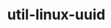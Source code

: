 ---
title: "util-linux-uuid"
layout: cache
categories: [package, develop]
meta: {"compilers": ["cce@18.0.0", "cce@20.0.0", "gcc@10.5.0", "gcc@11.1.0", "gcc@11.4.0", "gcc@12.3.0", "gcc@12.4.0", "gcc@13.2.0", "gcc@13.3.0", "gcc@7.3.1", "gcc@7.5.0", "gcc@9.4.0", "intel-oneapi-compilers@2024.1.0", "intel-oneapi-compilers@2025.1.0"], "num_specs": 288, "num_specs_by_stack": {"aws-pcluster-neoverse_v1": 18, "aws-pcluster-x86_64_v4": 53, "bootstrap-x86_64-linux-gnu": 16, "build_systems": 1, "data-vis-sdk": 17, "developer-tools-aarch64-linux-gnu": 16, "developer-tools-x86_64_v3-linux-gnu": 16, "e4s": 1, "e4s-cray-rhel": 11, "e4s-neoverse-v2": 16, "e4s-oneapi": 21, "e4s-rocm-external": 16, "hep": 17, "ml-linux-aarch64-cpu": 17, "ml-linux-aarch64-cuda": 17, "ml-linux-x86_64-cpu": 17, "ml-linux-x86_64-cuda": 17, "ml-linux-x86_64-rocm": 17, "radiuss": 18, "radiuss-aws": 17, "radiuss-aws-aarch64": 20, "root": 288, "tools-sdk": 4, "tutorial": 32}, "oss": ["amzn2", "centos7", "rhel8", "ubuntu18.04", "ubuntu20.04", "ubuntu22.04", "ubuntu24.04"], "platforms": ["linux"], "stacks": ["aws-pcluster-neoverse_v1", "aws-pcluster-x86_64_v4", "bootstrap-x86_64-linux-gnu", "build_systems", "data-vis-sdk", "developer-tools-aarch64-linux-gnu", "developer-tools-x86_64_v3-linux-gnu", "e4s", "e4s-cray-rhel", "e4s-neoverse-v2", "e4s-oneapi", "e4s-rocm-external", "hep", "ml-linux-aarch64-cpu", "ml-linux-aarch64-cuda", "ml-linux-x86_64-cpu", "ml-linux-x86_64-cuda", "ml-linux-x86_64-rocm", "radiuss", "radiuss-aws", "radiuss-aws-aarch64", "root", "tools-sdk", "tutorial"], "targets": ["aarch64", "neoverse_v1", "neoverse_v2", "x86_64_v3", "x86_64_v4"], "versions": ["2.41"]}
spec_details: [{"compiler": "gcc@13.3.0", "hash": "27tr5wjujvu5bld2ivthy4azmo6v7e6h", "os": "rhel8", "platform": "linux", "size": "-", "stacks": ["developer-tools-aarch64-linux-gnu", "root"], "target": "aarch64", "variants": ["build_system=autotools"], "versions": ["2.41"]}, {"compiler": "cce@18.0.0", "hash": "2aypttdc6r3sqyoopplms67dl3cgrty5", "os": "rhel8", "platform": "linux", "size": "-", "stacks": ["e4s-cray-rhel", "root"], "target": "x86_64_v3", "variants": ["build_system=autotools"], "versions": ["2.41"]}, {"compiler": "gcc@13.2.0", "hash": "2bmnvzl2qcrnhnqhj2afvbrpfh7iapkb", "os": "ubuntu24.04", "platform": "linux", "size": "-", "stacks": ["ml-linux-aarch64-cpu", "ml-linux-aarch64-cuda", "root"], "target": "aarch64", "variants": ["build_system=autotools"], "versions": ["2.41"]}, {"compiler": "gcc@11.4.0", "hash": "2dbtkfalip2uiju73cygnvbx5xfmwihm", "os": "ubuntu22.04", "platform": "linux", "size": "-", "stacks": ["e4s-neoverse-v2", "root"], "target": "neoverse_v2", "variants": ["build_system=autotools"], "versions": ["2.41"]}, {"compiler": "gcc@7.3.1", "hash": "2dwxd5apkjarg4hmthlfs444sdqgwyyp", "os": "amzn2", "platform": "linux", "size": "-", "stacks": ["radiuss-aws", "root"], "target": "x86_64_v3", "variants": ["build_system=autotools"], "versions": ["2.41"]}, {"compiler": "gcc@11.1.0", "hash": "2olthk4n2eglo5bivpiwa5jkpebire2g", "os": "ubuntu20.04", "platform": "linux", "size": "-", "stacks": ["data-vis-sdk", "root"], "target": "x86_64_v3", "variants": ["build_system=autotools"], "versions": ["2.41"]}, {"compiler": "intel-oneapi-compilers@2024.1.0", "hash": "2yurvl7mow2vvurrbondwced5rvuamok", "os": "amzn2", "platform": "linux", "size": "-", "stacks": ["aws-pcluster-x86_64_v4", "root"], "target": "x86_64_v3", "variants": ["build_system=autotools"], "versions": ["2.41"]}, {"compiler": "gcc@13.2.0", "hash": "35q7sbxwjnqruvoq74nferlqtsr2qi7g", "os": "ubuntu24.04", "platform": "linux", "size": "-", "stacks": ["bootstrap-x86_64-linux-gnu", "ml-linux-x86_64-cpu", "ml-linux-x86_64-cuda", "ml-linux-x86_64-rocm", "root"], "target": "x86_64_v3", "variants": ["build_system=autotools"], "versions": ["2.41"]}, {"compiler": "intel-oneapi-compilers@2025.1.0", "hash": "37x3yhnulavu735w334d74yw52bu4vn3", "os": "ubuntu22.04", "platform": "linux", "size": "-", "stacks": ["e4s-oneapi", "root"], "target": "x86_64_v3", "variants": ["build_system=autotools"], "versions": ["2.41"]}, {"compiler": "gcc@7.3.1", "hash": "3bqtro4gfccd25s5reg2hddp6yziszj6", "os": "amzn2", "platform": "linux", "size": "-", "stacks": ["radiuss-aws", "root"], "target": "x86_64_v3", "variants": ["build_system=autotools"], "versions": ["2.41"]}, {"compiler": "intel-oneapi-compilers@2024.1.0", "hash": "3d6n6dcao5yk6imruijedljxqpy2w5qc", "os": "amzn2", "platform": "linux", "size": "-", "stacks": ["aws-pcluster-x86_64_v4", "root"], "target": "x86_64_v4", "variants": ["build_system=autotools"], "versions": ["2.41"]}, {"compiler": "gcc@7.3.1", "hash": "3o7t7wyracbaajboehk4hp3ocagmuprr", "os": "amzn2", "platform": "linux", "size": "-", "stacks": ["radiuss-aws", "root"], "target": "x86_64_v3", "variants": ["build_system=autotools"], "versions": ["2.41"]}, {"compiler": "intel-oneapi-compilers@2024.1.0", "hash": "3s45qboxo2gwxmog7xsav7rltreyy5m7", "os": "amzn2", "platform": "linux", "size": "-", "stacks": ["aws-pcluster-x86_64_v4", "root"], "target": "x86_64_v3", "variants": ["build_system=autotools"], "versions": ["2.41"]}, {"compiler": "gcc@13.2.0", "hash": "3yq4wphbamn47ulpftlakdpn4jvi5mh4", "os": "ubuntu24.04", "platform": "linux", "size": "-", "stacks": ["bootstrap-x86_64-linux-gnu", "ml-linux-x86_64-cpu", "ml-linux-x86_64-cuda", "ml-linux-x86_64-rocm", "root"], "target": "x86_64_v3", "variants": ["build_system=autotools"], "versions": ["2.41"]}, {"compiler": "gcc@7.5.0", "hash": "3zemmiuhx5fsdl6ju4xs2ygynlphjwzy", "os": "ubuntu18.04", "platform": "linux", "size": "-", "stacks": ["radiuss", "root"], "target": "x86_64_v3", "variants": ["build_system=autotools"], "versions": ["2.41"]}, {"compiler": "intel-oneapi-compilers@2025.1.0", "hash": "44iucrspkkgfxeipq6ghqxgmm2tv43dp", "os": "ubuntu22.04", "platform": "linux", "size": "-", "stacks": ["e4s-oneapi", "root"], "target": "x86_64_v3", "variants": ["build_system=autotools"], "versions": ["2.41"]}, {"compiler": "gcc@11.4.0", "hash": "46nbnar3pgj7zhync3z6gxdk4twetl6y", "os": "ubuntu22.04", "platform": "linux", "size": "-", "stacks": ["e4s-rocm-external", "hep", "root", "tutorial"], "target": "x86_64_v3", "variants": ["build_system=autotools"], "versions": ["2.41"]}, {"compiler": "intel-oneapi-compilers@2024.1.0", "hash": "4bc4mgcwa3rawfujbe7txziizlfouior", "os": "amzn2", "platform": "linux", "size": "-", "stacks": ["aws-pcluster-x86_64_v4", "root"], "target": "x86_64_v3", "variants": ["build_system=autotools"], "versions": ["2.41"]}, {"compiler": "gcc@13.2.0", "hash": "4bxad3sqp3ne743nazptp6dn4prx6mel", "os": "ubuntu24.04", "platform": "linux", "size": "-", "stacks": ["bootstrap-x86_64-linux-gnu", "ml-linux-x86_64-cpu", "ml-linux-x86_64-cuda", "ml-linux-x86_64-rocm", "root"], "target": "x86_64_v3", "variants": ["build_system=autotools"], "versions": ["2.41"]}, {"compiler": "gcc@12.4.0", "hash": "4fe5nahkrypaznwx6ik7tw237znbwbsb", "os": "amzn2", "platform": "linux", "size": "-", "stacks": ["aws-pcluster-neoverse_v1", "root"], "target": "neoverse_v1", "variants": ["build_system=autotools"], "versions": ["2.41"]}, {"compiler": "intel-oneapi-compilers@2024.1.0", "hash": "4kes5zev3j737wqp3nmqxgm2xzxg4pgq", "os": "amzn2", "platform": "linux", "size": "-", "stacks": ["aws-pcluster-x86_64_v4", "root"], "target": "x86_64_v3", "variants": ["build_system=autotools"], "versions": ["2.41"]}, {"compiler": "gcc@12.3.0", "hash": "4mh4b74yi7rfwdzdo6vhyxkx4fdey7ao", "os": "ubuntu22.04", "platform": "linux", "size": "-", "stacks": ["root", "tutorial"], "target": "x86_64_v3", "variants": ["build_system=autotools"], "versions": ["2.41"]}, {"compiler": "gcc@12.4.0", "hash": "4qra37zpkzbboe4xkdxc3q6djz7xpg3k", "os": "amzn2", "platform": "linux", "size": "-", "stacks": ["aws-pcluster-neoverse_v1", "root"], "target": "neoverse_v1", "variants": ["build_system=autotools"], "versions": ["2.41"]}, {"compiler": "gcc@12.4.0", "hash": "4re37qhxuvtargiuaddjt4k36dl542ev", "os": "amzn2", "platform": "linux", "size": "-", "stacks": ["aws-pcluster-neoverse_v1", "root"], "target": "neoverse_v1", "variants": ["build_system=autotools"], "versions": ["2.41"]}, {"compiler": "gcc@12.3.0", "hash": "4t7qnhyseclx4b3c3fs5egr5y7twhnyg", "os": "ubuntu22.04", "platform": "linux", "size": "-", "stacks": ["root", "tutorial"], "target": "x86_64_v3", "variants": ["build_system=autotools"], "versions": ["2.41"]}, {"compiler": "gcc@7.3.1", "hash": "4wqoqgstzgkzfzm424cagoxbwqi5gaei", "os": "amzn2", "platform": "linux", "size": "-", "stacks": ["radiuss-aws", "root"], "target": "x86_64_v3", "variants": ["build_system=autotools"], "versions": ["2.41"]}, {"compiler": "gcc@11.1.0", "hash": "4yziszvy6b6hkfbibq26y3jb3igifpnn", "os": "ubuntu20.04", "platform": "linux", "size": "-", "stacks": ["data-vis-sdk", "root", "tools-sdk"], "target": "x86_64_v3", "variants": ["build_system=autotools"], "versions": ["2.41"]}, {"compiler": "intel-oneapi-compilers@2024.1.0", "hash": "52vliogfebdjuylwg5jaltmxikrnu3qu", "os": "amzn2", "platform": "linux", "size": "-", "stacks": ["aws-pcluster-x86_64_v4", "root"], "target": "x86_64_v3", "variants": ["build_system=autotools"], "versions": ["2.41"]}, {"compiler": "gcc@7.3.1", "hash": "54xrpqmkhsemonqtnaa6jmzav7m3zur3", "os": "amzn2", "platform": "linux", "size": "-", "stacks": ["radiuss-aws-aarch64", "root"], "target": "aarch64", "variants": ["build_system=autotools"], "versions": ["2.41"]}, {"compiler": "gcc@11.4.0", "hash": "5mimtvec3vrcqihonvpdlte76kepzimi", "os": "ubuntu22.04", "platform": "linux", "size": "-", "stacks": ["e4s-rocm-external", "hep", "root", "tutorial"], "target": "x86_64_v3", "variants": ["build_system=autotools"], "versions": ["2.41"]}, {"compiler": "gcc@13.2.0", "hash": "5qm3kd4tupvcl7ptwxeal7skx6gl43x2", "os": "ubuntu24.04", "platform": "linux", "size": "-", "stacks": ["bootstrap-x86_64-linux-gnu", "ml-linux-x86_64-cpu", "ml-linux-x86_64-cuda", "ml-linux-x86_64-rocm", "root"], "target": "x86_64_v3", "variants": ["build_system=autotools"], "versions": ["2.41"]}, {"compiler": "gcc@7.5.0", "hash": "5tnfz3wvli6amwlqky2dbs5ntkonwjws", "os": "ubuntu18.04", "platform": "linux", "size": "-", "stacks": ["radiuss", "root"], "target": "x86_64_v3", "variants": ["build_system=autotools"], "versions": ["2.41"]}, {"compiler": "gcc@13.3.0", "hash": "5xaxt5tbcv2vmfzmffn437ae76uiwtay", "os": "rhel8", "platform": "linux", "size": "-", "stacks": ["developer-tools-aarch64-linux-gnu", "root"], "target": "aarch64", "variants": ["build_system=autotools"], "versions": ["2.41"]}, {"compiler": "gcc@11.1.0", "hash": "5zerzr3z7pmkbj6ozsshp6zkonc2a25a", "os": "ubuntu20.04", "platform": "linux", "size": "-", "stacks": ["data-vis-sdk", "root"], "target": "x86_64_v3", "variants": ["build_system=autotools"], "versions": ["2.41"]}, {"compiler": "gcc@7.3.1", "hash": "65ljwxa7k5g54o6uyio5yv7egz2oey36", "os": "amzn2", "platform": "linux", "size": "-", "stacks": ["radiuss-aws-aarch64", "root"], "target": "aarch64", "variants": ["build_system=autotools"], "versions": ["2.41"]}, {"compiler": "gcc@12.4.0", "hash": "6bsscvrmvqtxojsxahgwylly577ize6r", "os": "amzn2", "platform": "linux", "size": "-", "stacks": ["aws-pcluster-neoverse_v1", "root"], "target": "neoverse_v1", "variants": ["build_system=autotools"], "versions": ["2.41"]}, {"compiler": "gcc@13.3.0", "hash": "6gonsri52nikpmxvbh5tjbiu2uiwhtwn", "os": "rhel8", "platform": "linux", "size": "-", "stacks": ["developer-tools-aarch64-linux-gnu", "root"], "target": "aarch64", "variants": ["build_system=autotools"], "versions": ["2.41"]}, {"compiler": "gcc@7.3.1", "hash": "6nayvbl6g3waau34lut3qrmanpakdjpx", "os": "amzn2", "platform": "linux", "size": "-", "stacks": ["radiuss-aws-aarch64", "root"], "target": "aarch64", "variants": ["build_system=autotools"], "versions": ["2.41"]}, {"compiler": "intel-oneapi-compilers@2025.1.0", "hash": "6qipamrysv7twkp5hj7n6z3qgnqlylqm", "os": "ubuntu22.04", "platform": "linux", "size": "-", "stacks": ["e4s-oneapi", "root"], "target": "x86_64_v3", "variants": ["build_system=autotools"], "versions": ["2.41"]}, {"compiler": "cce@18.0.0", "hash": "6rrzla4mebdbqbwzgpzhxar2f2mffmil", "os": "rhel8", "platform": "linux", "size": "-", "stacks": ["e4s-cray-rhel", "root"], "target": "x86_64_v3", "variants": ["build_system=autotools"], "versions": ["2.41"]}, {"compiler": "intel-oneapi-compilers@2025.1.0", "hash": "6tuomb2h536lb35glfbcfkomlxqwqlnl", "os": "ubuntu22.04", "platform": "linux", "size": "-", "stacks": ["e4s-oneapi", "root"], "target": "x86_64_v3", "variants": ["build_system=autotools"], "versions": ["2.41"]}, {"compiler": "gcc@11.4.0", "hash": "6vka4dqtqrfw7f25fcbjrersv44bvxcf", "os": "ubuntu22.04", "platform": "linux", "size": "-", "stacks": ["e4s-neoverse-v2", "root"], "target": "neoverse_v2", "variants": ["build_system=autotools"], "versions": ["2.41"]}, {"compiler": "gcc@12.3.0", "hash": "6wps7gkslboysp6fmy6h34nnwiykkyxp", "os": "ubuntu22.04", "platform": "linux", "size": "-", "stacks": ["root", "tutorial"], "target": "x86_64_v3", "variants": ["build_system=autotools"], "versions": ["2.41"]}, {"compiler": "gcc@11.4.0", "hash": "6zm75ydcyiem4qe4fsfx74tl27npntdr", "os": "ubuntu22.04", "platform": "linux", "size": "-", "stacks": ["e4s-neoverse-v2", "root"], "target": "neoverse_v2", "variants": ["build_system=autotools"], "versions": ["2.41"]}, {"compiler": "gcc@13.2.0", "hash": "73bxgvbhnzky4dw3okz6sbjqiidqh52f", "os": "ubuntu24.04", "platform": "linux", "size": "-", "stacks": ["ml-linux-aarch64-cpu", "ml-linux-aarch64-cuda", "root"], "target": "aarch64", "variants": ["build_system=autotools"], "versions": ["2.41"]}, {"compiler": "gcc@12.3.0", "hash": "75nbysg7qevvmy5vkbzigb4wurtwbtnw", "os": "ubuntu22.04", "platform": "linux", "size": "-", "stacks": ["root", "tutorial"], "target": "x86_64_v3", "variants": ["build_system=autotools"], "versions": ["2.41"]}, {"compiler": "gcc@13.2.0", "hash": "7a7l7saruuihb2fivo6td35dhw3en77x", "os": "ubuntu24.04", "platform": "linux", "size": "-", "stacks": ["ml-linux-aarch64-cpu", "ml-linux-aarch64-cuda", "root"], "target": "aarch64", "variants": ["build_system=autotools"], "versions": ["2.41"]}, {"compiler": "intel-oneapi-compilers@2024.1.0", "hash": "7fihvmf4kr4fxd7kivtfafjl33i4yo62", "os": "amzn2", "platform": "linux", "size": "-", "stacks": ["aws-pcluster-x86_64_v4", "root"], "target": "x86_64_v4", "variants": ["build_system=autotools"], "versions": ["2.41"]}, {"compiler": "gcc@7.3.1", "hash": "7h6jcg43e4tvf6hx72bvdlnjfdn32r5z", "os": "amzn2", "platform": "linux", "size": "-", "stacks": ["radiuss-aws-aarch64", "root"], "target": "aarch64", "variants": ["build_system=autotools"], "versions": ["2.41"]}, {"compiler": "gcc@11.4.0", "hash": "7n632euu4efqxm77fxedhhsobryfymaj", "os": "ubuntu22.04", "platform": "linux", "size": "-", "stacks": ["e4s-rocm-external", "hep", "root", "tutorial"], "target": "x86_64_v3", "variants": ["build_system=autotools"], "versions": ["2.41"]}, {"compiler": "gcc@13.3.0", "hash": "7r4hacowqwji65mwxzjltxact5pzdrng", "os": "rhel8", "platform": "linux", "size": "-", "stacks": ["developer-tools-aarch64-linux-gnu", "root"], "target": "aarch64", "variants": ["build_system=autotools"], "versions": ["2.41"]}, {"compiler": "gcc@7.3.1", "hash": "7ti7al54kfoghgoa2kgjae7forpscist", "os": "amzn2", "platform": "linux", "size": "-", "stacks": ["radiuss-aws-aarch64", "root"], "target": "aarch64", "variants": ["build_system=autotools"], "versions": ["2.41"]}, {"compiler": "intel-oneapi-compilers@2024.1.0", "hash": "7tr7r7tgipvhew4v5ixantglvl3zbgcn", "os": "amzn2", "platform": "linux", "size": "-", "stacks": ["aws-pcluster-x86_64_v4", "root"], "target": "x86_64_v3", "variants": ["build_system=autotools"], "versions": ["2.41"]}, {"compiler": "intel-oneapi-compilers@2024.1.0", "hash": "7u5auzqmb6lwxbsizedhfmsmsyvn23gu", "os": "amzn2", "platform": "linux", "size": "-", "stacks": ["aws-pcluster-x86_64_v4", "root"], "target": "x86_64_v3", "variants": ["build_system=autotools"], "versions": ["2.41"]}, {"compiler": "intel-oneapi-compilers@2025.1.0", "hash": "7ypmiv4kbkp5xaal2akcy3aysjt2ypu2", "os": "ubuntu22.04", "platform": "linux", "size": "-", "stacks": ["e4s-oneapi", "root"], "target": "x86_64_v3", "variants": ["build_system=autotools"], "versions": ["2.41"]}, {"compiler": "gcc@11.4.0", "hash": "7z7i7fk7tp4rlkfl42zribjsiq7w4fqb", "os": "ubuntu22.04", "platform": "linux", "size": "-", "stacks": ["e4s-neoverse-v2", "root"], "target": "neoverse_v2", "variants": ["build_system=autotools"], "versions": ["2.41"]}, {"compiler": "gcc@12.4.0", "hash": "a4ru7zusz4rx6mibdc6luxlglpxxnla5", "os": "amzn2", "platform": "linux", "size": "-", "stacks": ["aws-pcluster-neoverse_v1", "root"], "target": "neoverse_v1", "variants": ["build_system=autotools"], "versions": ["2.41"]}, {"compiler": "gcc@10.5.0", "hash": "a646j6gjxaekdge52hh4oneeriggvagt", "os": "centos7", "platform": "linux", "size": "-", "stacks": ["developer-tools-x86_64_v3-linux-gnu", "root"], "target": "x86_64_v3", "variants": ["build_system=autotools"], "versions": ["2.41"]}, {"compiler": "gcc@11.4.0", "hash": "a7olduod4l4djkwxwigzd7xyr4l73rkx", "os": "ubuntu22.04", "platform": "linux", "size": "-", "stacks": ["e4s-rocm-external", "hep", "root", "tutorial"], "target": "x86_64_v3", "variants": ["build_system=autotools"], "versions": ["2.41"]}, {"compiler": "intel-oneapi-compilers@2024.1.0", "hash": "abm7rws57lb55k7hpkmbbfmcryp7vmow", "os": "amzn2", "platform": "linux", "size": "-", "stacks": ["aws-pcluster-x86_64_v4", "root"], "target": "x86_64_v4", "variants": ["build_system=autotools"], "versions": ["2.41"]}, {"compiler": "gcc@7.3.1", "hash": "abrfg7y647rumvlzcihpxfaitxx32sup", "os": "amzn2", "platform": "linux", "size": "-", "stacks": ["radiuss-aws", "root"], "target": "x86_64_v3", "variants": ["build_system=autotools"], "versions": ["2.41"]}, {"compiler": "intel-oneapi-compilers@2024.1.0", "hash": "ae5v7xdenqmklo7hr2fhsjsrp6el2j2m", "os": "amzn2", "platform": "linux", "size": "-", "stacks": ["aws-pcluster-x86_64_v4", "root"], "target": "x86_64_v3", "variants": ["build_system=autotools"], "versions": ["2.41"]}, {"compiler": "intel-oneapi-compilers@2024.1.0", "hash": "aee6sywe43s4u5pwwk3yam3recr6eeh7", "os": "amzn2", "platform": "linux", "size": "-", "stacks": ["aws-pcluster-x86_64_v4", "root"], "target": "x86_64_v3", "variants": ["build_system=autotools"], "versions": ["2.41"]}, {"compiler": "gcc@10.5.0", "hash": "ame3ju4l2ndc5os4sfworyyej45a34ad", "os": "centos7", "platform": "linux", "size": "-", "stacks": ["developer-tools-x86_64_v3-linux-gnu", "root"], "target": "x86_64_v3", "variants": ["build_system=autotools"], "versions": ["2.41"]}, {"compiler": "gcc@7.3.1", "hash": "amwmhuh4bknhvqcvs4zueyqi5oqcb353", "os": "amzn2", "platform": "linux", "size": "-", "stacks": ["radiuss-aws-aarch64", "root"], "target": "aarch64", "variants": ["build_system=autotools"], "versions": ["2.41"]}, {"compiler": "gcc@11.1.0", "hash": "apulb44rfes7ow53f25yxi2qz4jt3tz5", "os": "ubuntu20.04", "platform": "linux", "size": "-", "stacks": ["data-vis-sdk", "root"], "target": "x86_64_v3", "variants": ["build_system=autotools"], "versions": ["2.41"]}, {"compiler": "gcc@13.3.0", "hash": "aqqwpnhyhuhtqwlnsf4ipbscd6i6huue", "os": "rhel8", "platform": "linux", "size": "-", "stacks": ["developer-tools-aarch64-linux-gnu", "root"], "target": "aarch64", "variants": ["build_system=autotools"], "versions": ["2.41"]}, {"compiler": "intel-oneapi-compilers@2025.1.0", "hash": "atubcssbwpuwzpjbwky7bbmeu4kp7evn", "os": "ubuntu22.04", "platform": "linux", "size": "-", "stacks": ["e4s-oneapi", "root"], "target": "x86_64_v3", "variants": ["build_system=autotools"], "versions": ["2.41"]}, {"compiler": "intel-oneapi-compilers@2025.1.0", "hash": "b4vt452hghl2pvhy4qnma64iyyjtzami", "os": "ubuntu22.04", "platform": "linux", "size": "-", "stacks": ["e4s-oneapi", "root"], "target": "x86_64_v3", "variants": ["build_system=autotools"], "versions": ["2.41"]}, {"compiler": "gcc@7.3.1", "hash": "b5vmfmcwdrawajqu3bv22xkgu6v6qabz", "os": "amzn2", "platform": "linux", "size": "-", "stacks": ["radiuss-aws", "root"], "target": "x86_64_v3", "variants": ["build_system=autotools"], "versions": ["2.41"]}, {"compiler": "gcc@11.1.0", "hash": "bfethnc53gi32p7x6chbeddanng2upm7", "os": "ubuntu20.04", "platform": "linux", "size": "-", "stacks": ["data-vis-sdk", "root"], "target": "x86_64_v3", "variants": ["build_system=autotools"], "versions": ["2.41"]}, {"compiler": "gcc@13.3.0", "hash": "bghc77qbywu2f6qf32ogk4hlphahsogr", "os": "rhel8", "platform": "linux", "size": "-", "stacks": ["developer-tools-aarch64-linux-gnu", "root"], "target": "aarch64", "variants": ["build_system=autotools"], "versions": ["2.41"]}, {"compiler": "gcc@7.5.0", "hash": "bh5tcduhorxd63sr3clvnsxo53bqiyps", "os": "ubuntu18.04", "platform": "linux", "size": "-", "stacks": ["build_systems", "root"], "target": "x86_64_v3", "variants": ["build_system=autotools"], "versions": ["2.41"]}, {"compiler": "intel-oneapi-compilers@2024.1.0", "hash": "bjpsxxnqilo3pg2tn7fdt63ljbxfkpo7", "os": "amzn2", "platform": "linux", "size": "-", "stacks": ["aws-pcluster-x86_64_v4", "root"], "target": "x86_64_v4", "variants": ["build_system=autotools"], "versions": ["2.41"]}, {"compiler": "gcc@13.3.0", "hash": "bobd3jbt3zi2th6wezryisjyj6kxxbnu", "os": "rhel8", "platform": "linux", "size": "-", "stacks": ["developer-tools-aarch64-linux-gnu", "root"], "target": "aarch64", "variants": ["build_system=autotools"], "versions": ["2.41"]}, {"compiler": "gcc@13.2.0", "hash": "bslbr5kmaxvnrw4otkytfbtmwpmooqgm", "os": "ubuntu24.04", "platform": "linux", "size": "-", "stacks": ["ml-linux-aarch64-cpu", "ml-linux-aarch64-cuda", "root"], "target": "aarch64", "variants": ["build_system=autotools"], "versions": ["2.41"]}, {"compiler": "gcc@10.5.0", "hash": "bsqwcx7r4uhjn27gn7lupcyx5ar74guo", "os": "centos7", "platform": "linux", "size": "-", "stacks": ["developer-tools-x86_64_v3-linux-gnu", "root"], "target": "x86_64_v3", "variants": ["build_system=autotools"], "versions": ["2.41"]}, {"compiler": "gcc@11.1.0", "hash": "bvzqttjobyzwiaveot26dihwb3wonkqr", "os": "ubuntu20.04", "platform": "linux", "size": "-", "stacks": ["data-vis-sdk", "root", "tools-sdk"], "target": "x86_64_v3", "variants": ["build_system=autotools"], "versions": ["2.41"]}, {"compiler": "intel-oneapi-compilers@2024.1.0", "hash": "bw7jnyhsiipsbxazekppcgwmdt7s2efs", "os": "amzn2", "platform": "linux", "size": "-", "stacks": ["aws-pcluster-x86_64_v4", "root"], "target": "x86_64_v3", "variants": ["build_system=autotools"], "versions": ["2.41"]}, {"compiler": "gcc@7.3.1", "hash": "bwdtl5cruzuzx57milksvba46djcevcd", "os": "amzn2", "platform": "linux", "size": "-", "stacks": ["radiuss-aws-aarch64", "root"], "target": "aarch64", "variants": ["build_system=autotools"], "versions": ["2.41"]}, {"compiler": "intel-oneapi-compilers@2024.1.0", "hash": "bwqz6jlef6zcobycrdczfas5is6onvhx", "os": "amzn2", "platform": "linux", "size": "-", "stacks": ["aws-pcluster-x86_64_v4", "root"], "target": "x86_64_v4", "variants": ["build_system=autotools"], "versions": ["2.41"]}, {"compiler": "cce@18.0.0", "hash": "c3jd432xfuhzhw4hduriw4tbtkermyli", "os": "rhel8", "platform": "linux", "size": "-", "stacks": ["e4s-cray-rhel", "root"], "target": "x86_64_v3", "variants": ["build_system=autotools"], "versions": ["2.41"]}, {"compiler": "gcc@11.1.0", "hash": "c4azir6gc32oqttkevdpii7ipqzb3xjz", "os": "ubuntu20.04", "platform": "linux", "size": "-", "stacks": ["data-vis-sdk", "root"], "target": "x86_64_v3", "variants": ["build_system=autotools"], "versions": ["2.41"]}, {"compiler": "gcc@10.5.0", "hash": "ccq2bb7n2jntharchkmlamaup55xtfyq", "os": "centos7", "platform": "linux", "size": "-", "stacks": ["developer-tools-x86_64_v3-linux-gnu", "root"], "target": "x86_64_v3", "variants": ["build_system=autotools"], "versions": ["2.41"]}, {"compiler": "gcc@7.3.1", "hash": "ceovn55t4r5g3wn4agqfblkhis6v6ios", "os": "amzn2", "platform": "linux", "size": "-", "stacks": ["radiuss-aws-aarch64", "root"], "target": "aarch64", "variants": ["build_system=autotools"], "versions": ["2.41"]}, {"compiler": "intel-oneapi-compilers@2024.1.0", "hash": "ci5lo3dsjqc2pw7d7vvv72rm6augh2t4", "os": "amzn2", "platform": "linux", "size": "-", "stacks": ["aws-pcluster-x86_64_v4", "root"], "target": "x86_64_v3", "variants": ["build_system=autotools"], "versions": ["2.41"]}, {"compiler": "gcc@13.3.0", "hash": "ckgxwkf6qms5kcrl3wvdowbe6ohwzre7", "os": "rhel8", "platform": "linux", "size": "-", "stacks": ["developer-tools-aarch64-linux-gnu", "root"], "target": "aarch64", "variants": ["build_system=autotools"], "versions": ["2.41"]}, {"compiler": "cce@18.0.0", "hash": "ckihiakonlppkbtmgeniz4ie7rwnjley", "os": "rhel8", "platform": "linux", "size": "-", "stacks": ["e4s-cray-rhel", "root"], "target": "x86_64_v3", "variants": ["build_system=autotools"], "versions": ["2.41"]}, {"compiler": "gcc@13.2.0", "hash": "ckzzv3vmppumsd3jcwznxg6twmocrdxy", "os": "ubuntu24.04", "platform": "linux", "size": "-", "stacks": ["bootstrap-x86_64-linux-gnu", "ml-linux-x86_64-cpu", "ml-linux-x86_64-cuda", "ml-linux-x86_64-rocm", "root"], "target": "x86_64_v3", "variants": ["build_system=autotools"], "versions": ["2.41"]}, {"compiler": "gcc@11.4.0", "hash": "clfyxubfrjlzuiauldpubgzyaeabw3ni", "os": "ubuntu22.04", "platform": "linux", "size": "-", "stacks": ["e4s-neoverse-v2", "root"], "target": "neoverse_v2", "variants": ["build_system=autotools"], "versions": ["2.41"]}, {"compiler": "intel-oneapi-compilers@2025.1.0", "hash": "cnuekmu5wxf7svsyjdp3iwobl5rfm2yr", "os": "ubuntu22.04", "platform": "linux", "size": "-", "stacks": ["e4s-oneapi", "root"], "target": "x86_64_v3", "variants": ["build_system=autotools"], "versions": ["2.41"]}, {"compiler": "gcc@12.4.0", "hash": "cqxfryb3s76duxzxjkyeiggsklu3alrl", "os": "amzn2", "platform": "linux", "size": "-", "stacks": ["aws-pcluster-neoverse_v1", "root"], "target": "neoverse_v1", "variants": ["build_system=autotools"], "versions": ["2.41"]}, {"compiler": "intel-oneapi-compilers@2024.1.0", "hash": "cxgtfojwtbnu3uh5d6v6fcylr3oqfrif", "os": "amzn2", "platform": "linux", "size": "-", "stacks": ["aws-pcluster-x86_64_v4", "root"], "target": "x86_64_v3", "variants": ["build_system=autotools"], "versions": ["2.41"]}, {"compiler": "gcc@12.4.0", "hash": "cxluaops227kstsy3d46yftn6l4it2ru", "os": "amzn2", "platform": "linux", "size": "-", "stacks": ["aws-pcluster-neoverse_v1", "root"], "target": "neoverse_v1", "variants": ["build_system=autotools"], "versions": ["2.41"]}, {"compiler": "intel-oneapi-compilers@2024.1.0", "hash": "cxomro2s4c23wqv4fheuct4kf3ek2mmd", "os": "amzn2", "platform": "linux", "size": "-", "stacks": ["aws-pcluster-x86_64_v4", "root"], "target": "x86_64_v3", "variants": ["build_system=autotools"], "versions": ["2.41"]}, {"compiler": "gcc@13.3.0", "hash": "czw4nfipe2563ybogmfe6arawpbtbfgl", "os": "rhel8", "platform": "linux", "size": "-", "stacks": ["developer-tools-aarch64-linux-gnu", "root"], "target": "aarch64", "variants": ["build_system=autotools"], "versions": ["2.41"]}, {"compiler": "gcc@7.5.0", "hash": "d2dxedos2ljx2zsmolinrinl3chylc2y", "os": "ubuntu18.04", "platform": "linux", "size": "-", "stacks": ["radiuss", "root"], "target": "x86_64_v3", "variants": ["build_system=autotools"], "versions": ["2.41"]}, {"compiler": "gcc@11.4.0", "hash": "d2xewsklglg3yccutw2a6kmabjzlhc6j", "os": "ubuntu22.04", "platform": "linux", "size": "-", "stacks": ["e4s-neoverse-v2", "root"], "target": "neoverse_v2", "variants": ["build_system=autotools"], "versions": ["2.41"]}, {"compiler": "intel-oneapi-compilers@2025.1.0", "hash": "d7ubaigxrwuu2ol4urynwialya5fmsqi", "os": "ubuntu22.04", "platform": "linux", "size": "-", "stacks": ["e4s-oneapi", "root"], "target": "x86_64_v3", "variants": ["build_system=autotools"], "versions": ["2.41"]}, {"compiler": "gcc@11.4.0", "hash": "dezxehzbfnmi5rnyfa3xcqtuw44wie73", "os": "ubuntu22.04", "platform": "linux", "size": "-", "stacks": ["e4s-rocm-external", "hep", "root", "tutorial"], "target": "x86_64_v3", "variants": ["build_system=autotools"], "versions": ["2.41"]}, {"compiler": "intel-oneapi-compilers@2025.1.0", "hash": "doh6afqa7njzc4jx5ub7iphme4m3b7fe", "os": "ubuntu22.04", "platform": "linux", "size": "-", "stacks": ["e4s-oneapi", "root"], "target": "x86_64_v3", "variants": ["build_system=autotools"], "versions": ["2.41"]}, {"compiler": "gcc@13.2.0", "hash": "dso52cq6pr6iciumpkkxfjccbibjmwdn", "os": "ubuntu24.04", "platform": "linux", "size": "-", "stacks": ["ml-linux-aarch64-cpu", "ml-linux-aarch64-cuda", "root"], "target": "aarch64", "variants": ["build_system=autotools"], "versions": ["2.41"]}, {"compiler": "intel-oneapi-compilers@2025.1.0", "hash": "dxppqhzwku5nvez2vz4uiadxtwvjuj4j", "os": "ubuntu22.04", "platform": "linux", "size": "-", "stacks": ["e4s-oneapi", "root"], "target": "x86_64_v3", "variants": ["build_system=autotools"], "versions": ["2.41"]}, {"compiler": "gcc@13.2.0", "hash": "dzcpwdgvrhy4hlzdogco76d6gxqtxei5", "os": "ubuntu24.04", "platform": "linux", "size": "-", "stacks": ["bootstrap-x86_64-linux-gnu", "ml-linux-x86_64-cpu", "ml-linux-x86_64-cuda", "ml-linux-x86_64-rocm", "root"], "target": "x86_64_v3", "variants": ["build_system=autotools"], "versions": ["2.41"]}, {"compiler": "gcc@11.4.0", "hash": "ee35uumq6ydhw3zi3kklcjafb555ipu3", "os": "ubuntu22.04", "platform": "linux", "size": "-", "stacks": ["e4s-rocm-external", "hep", "root", "tutorial"], "target": "x86_64_v3", "variants": ["build_system=autotools"], "versions": ["2.41"]}, {"compiler": "intel-oneapi-compilers@2024.1.0", "hash": "eois5cv4twc2ca6ctp3gsd4rtoa7eyyj", "os": "amzn2", "platform": "linux", "size": "-", "stacks": ["aws-pcluster-x86_64_v4", "root"], "target": "x86_64_v4", "variants": ["build_system=autotools"], "versions": ["2.41"]}, {"compiler": "gcc@12.4.0", "hash": "ep6ymbrulwixx5oziprayosx2szugpjn", "os": "amzn2", "platform": "linux", "size": "-", "stacks": ["aws-pcluster-neoverse_v1", "root"], "target": "neoverse_v1", "variants": ["build_system=autotools"], "versions": ["2.41"]}, {"compiler": "gcc@13.2.0", "hash": "et2ckcezpjoqgzq7y5uwb7g7ywxy4iqm", "os": "ubuntu24.04", "platform": "linux", "size": "-", "stacks": ["bootstrap-x86_64-linux-gnu", "ml-linux-x86_64-cpu", "ml-linux-x86_64-cuda", "ml-linux-x86_64-rocm", "root"], "target": "x86_64_v3", "variants": ["build_system=autotools"], "versions": ["2.41"]}, {"compiler": "intel-oneapi-compilers@2025.1.0", "hash": "f5ojngxq2dfwjmhqchw5gagvdgk2fz45", "os": "ubuntu22.04", "platform": "linux", "size": "-", "stacks": ["e4s-oneapi", "root"], "target": "x86_64_v3", "variants": ["build_system=autotools"], "versions": ["2.41"]}, {"compiler": "gcc@13.2.0", "hash": "fgrdmbuu7uqnw27ewh3t6hfvmamughc4", "os": "ubuntu24.04", "platform": "linux", "size": "-", "stacks": ["ml-linux-aarch64-cpu", "ml-linux-aarch64-cuda", "root"], "target": "aarch64", "variants": ["build_system=autotools"], "versions": ["2.41"]}, {"compiler": "gcc@10.5.0", "hash": "fi52xcxtbdlxxki3hurrzfd62xdlnook", "os": "centos7", "platform": "linux", "size": "-", "stacks": ["developer-tools-x86_64_v3-linux-gnu", "root"], "target": "x86_64_v3", "variants": ["build_system=autotools"], "versions": ["2.41"]}, {"compiler": "gcc@7.3.1", "hash": "fp6fclqlqmvbj4qxqqhkva477rnjvf5l", "os": "amzn2", "platform": "linux", "size": "-", "stacks": ["radiuss-aws-aarch64", "root"], "target": "aarch64", "variants": ["build_system=autotools"], "versions": ["2.41"]}, {"compiler": "gcc@12.4.0", "hash": "fwnogeb5yy2osl5pfdcoomu2hldepr44", "os": "amzn2", "platform": "linux", "size": "-", "stacks": ["aws-pcluster-neoverse_v1", "root"], "target": "neoverse_v1", "variants": ["build_system=autotools"], "versions": ["2.41"]}, {"compiler": "gcc@13.2.0", "hash": "g4nrbk7il3nmv444enunh3rfywrqqehf", "os": "ubuntu24.04", "platform": "linux", "size": "-", "stacks": ["bootstrap-x86_64-linux-gnu", "ml-linux-x86_64-cpu", "ml-linux-x86_64-cuda", "ml-linux-x86_64-rocm", "root"], "target": "x86_64_v3", "variants": ["build_system=autotools"], "versions": ["2.41"]}, {"compiler": "gcc@13.2.0", "hash": "g65y7mc6gpw7ntzh2rea3swi5kxthvt7", "os": "ubuntu24.04", "platform": "linux", "size": "-", "stacks": ["bootstrap-x86_64-linux-gnu", "ml-linux-x86_64-cpu", "ml-linux-x86_64-cuda", "ml-linux-x86_64-rocm", "root"], "target": "x86_64_v3", "variants": ["build_system=autotools"], "versions": ["2.41"]}, {"compiler": "gcc@13.2.0", "hash": "gbbf62z4xxfqzlfheg7mgp4s72hb3n2a", "os": "ubuntu24.04", "platform": "linux", "size": "-", "stacks": ["ml-linux-aarch64-cpu", "ml-linux-aarch64-cuda", "root"], "target": "aarch64", "variants": ["build_system=autotools"], "versions": ["2.41"]}, {"compiler": "gcc@11.4.0", "hash": "gdog6zhf2n4ugmp4bfqol6vdktmcnxsz", "os": "ubuntu22.04", "platform": "linux", "size": "-", "stacks": ["e4s-rocm-external", "hep", "root", "tutorial"], "target": "x86_64_v3", "variants": ["build_system=autotools"], "versions": ["2.41"]}, {"compiler": "gcc@13.2.0", "hash": "goi7ixjgobggwemx64oukdn3i2qz2hbe", "os": "ubuntu24.04", "platform": "linux", "size": "-", "stacks": ["ml-linux-aarch64-cpu", "ml-linux-aarch64-cuda", "root"], "target": "aarch64", "variants": ["build_system=autotools"], "versions": ["2.41"]}, {"compiler": "gcc@11.4.0", "hash": "gsnwxjgxv7dk6rrur2xljboy44u7r3l4", "os": "ubuntu22.04", "platform": "linux", "size": "-", "stacks": ["e4s", "e4s-rocm-external", "root", "tutorial"], "target": "x86_64_v3", "variants": ["build_system=autotools"], "versions": ["2.41"]}, {"compiler": "intel-oneapi-compilers@2024.1.0", "hash": "gub3gz7mhg6trqt657sz7cjcwrqiyu2c", "os": "amzn2", "platform": "linux", "size": "-", "stacks": ["aws-pcluster-x86_64_v4", "root"], "target": "x86_64_v3", "variants": ["build_system=autotools"], "versions": ["2.41"]}, {"compiler": "gcc@7.5.0", "hash": "h3n2ydpajfoay4fjp4iymw7mbsxipz4t", "os": "ubuntu18.04", "platform": "linux", "size": "-", "stacks": ["radiuss", "root"], "target": "x86_64_v3", "variants": ["build_system=autotools"], "versions": ["2.41"]}, {"compiler": "gcc@7.3.1", "hash": "h535p6ziuxso5gad6jcu24onmfjnimug", "os": "amzn2", "platform": "linux", "size": "-", "stacks": ["radiuss-aws-aarch64", "root"], "target": "aarch64", "variants": ["build_system=autotools"], "versions": ["2.41"]}, {"compiler": "intel-oneapi-compilers@2024.1.0", "hash": "h6hgyr7sw5o6wgoxskkno22xviygsyzs", "os": "amzn2", "platform": "linux", "size": "-", "stacks": ["aws-pcluster-x86_64_v4", "root"], "target": "x86_64_v4", "variants": ["build_system=autotools"], "versions": ["2.41"]}, {"compiler": "gcc@10.5.0", "hash": "h7hawshtrfyq62fuqc2qm2lmz3mwduti", "os": "centos7", "platform": "linux", "size": "-", "stacks": ["developer-tools-x86_64_v3-linux-gnu", "root"], "target": "x86_64_v3", "variants": ["build_system=autotools"], "versions": ["2.41"]}, {"compiler": "cce@18.0.0", "hash": "hcvivtwdonahtb3d5f4g5exdnkqh7bcp", "os": "rhel8", "platform": "linux", "size": "-", "stacks": ["e4s-cray-rhel", "root"], "target": "x86_64_v3", "variants": ["build_system=autotools"], "versions": ["2.41"]}, {"compiler": "gcc@11.4.0", "hash": "hd5ldszjeuletezaa6ji2jmbcqgkdmcl", "os": "ubuntu22.04", "platform": "linux", "size": "-", "stacks": ["e4s-rocm-external", "hep", "root", "tutorial"], "target": "x86_64_v3", "variants": ["build_system=autotools"], "versions": ["2.41"]}, {"compiler": "cce@18.0.0", "hash": "hndkrbotbdt5smaa7c7ixzevztbo4dfe", "os": "rhel8", "platform": "linux", "size": "-", "stacks": ["e4s-cray-rhel", "root"], "target": "x86_64_v3", "variants": ["build_system=autotools"], "versions": ["2.41"]}, {"compiler": "gcc@12.3.0", "hash": "hq2rvdncwqyucmpcow3bwxkax5ypso6c", "os": "ubuntu22.04", "platform": "linux", "size": "-", "stacks": ["root", "tutorial"], "target": "x86_64_v3", "variants": ["build_system=autotools"], "versions": ["2.41"]}, {"compiler": "gcc@12.3.0", "hash": "huxhmxq4lc3wwimitnn7g5iehvh3gsu6", "os": "ubuntu22.04", "platform": "linux", "size": "-", "stacks": ["root", "tutorial"], "target": "x86_64_v3", "variants": ["build_system=autotools"], "versions": ["2.41"]}, {"compiler": "intel-oneapi-compilers@2024.1.0", "hash": "hvk23snpupxirqy6jt2gdyhbp4v5prt5", "os": "amzn2", "platform": "linux", "size": "-", "stacks": ["aws-pcluster-x86_64_v4", "root"], "target": "x86_64_v3", "variants": ["build_system=autotools"], "versions": ["2.41"]}, {"compiler": "gcc@7.3.1", "hash": "i7rwpomxknjpshltnfufww4jbv3u5kby", "os": "amzn2", "platform": "linux", "size": "-", "stacks": ["radiuss-aws-aarch64", "root"], "target": "aarch64", "variants": ["build_system=autotools"], "versions": ["2.41"]}, {"compiler": "gcc@12.3.0", "hash": "iaokuetxtyjbn2yqae4bgbm24wrzyift", "os": "ubuntu22.04", "platform": "linux", "size": "-", "stacks": ["root", "tutorial"], "target": "x86_64_v3", "variants": ["build_system=autotools"], "versions": ["2.41"]}, {"compiler": "gcc@13.2.0", "hash": "ioznyhkotisqepsizgzenps4borxjgbt", "os": "ubuntu24.04", "platform": "linux", "size": "-", "stacks": ["bootstrap-x86_64-linux-gnu", "ml-linux-x86_64-cpu", "ml-linux-x86_64-cuda", "ml-linux-x86_64-rocm", "root"], "target": "x86_64_v3", "variants": ["build_system=autotools"], "versions": ["2.41"]}, {"compiler": "gcc@12.3.0", "hash": "iriqh6xw3hbkmka664vrix7qk3fiz6t4", "os": "ubuntu22.04", "platform": "linux", "size": "-", "stacks": ["root", "tutorial"], "target": "x86_64_v3", "variants": ["build_system=autotools"], "versions": ["2.41"]}, {"compiler": "gcc@10.5.0", "hash": "iui222fz7xlyhlri7tjhgqixlpu64fps", "os": "centos7", "platform": "linux", "size": "-", "stacks": ["developer-tools-x86_64_v3-linux-gnu", "root"], "target": "x86_64_v3", "variants": ["build_system=autotools"], "versions": ["2.41"]}, {"compiler": "gcc@7.3.1", "hash": "iuztw24bioi5qpfglvoejvwfgxaa4dn2", "os": "amzn2", "platform": "linux", "size": "-", "stacks": ["radiuss-aws", "root"], "target": "x86_64_v3", "variants": ["build_system=autotools"], "versions": ["2.41"]}, {"compiler": "intel-oneapi-compilers@2025.1.0", "hash": "iv3hxlrwl72utsxyx6o7skirpz5yfwfi", "os": "ubuntu22.04", "platform": "linux", "size": "-", "stacks": ["e4s-oneapi", "root"], "target": "x86_64_v3", "variants": ["build_system=autotools"], "versions": ["2.41"]}, {"compiler": "gcc@12.4.0", "hash": "ixygrw4rxzlp73dqqcb4kmjyxrjijiet", "os": "amzn2", "platform": "linux", "size": "-", "stacks": ["aws-pcluster-neoverse_v1", "root"], "target": "neoverse_v1", "variants": ["build_system=autotools"], "versions": ["2.41"]}, {"compiler": "gcc@12.4.0", "hash": "iztuvb7mcxzjkv2cznqbqpptdqjh52tt", "os": "amzn2", "platform": "linux", "size": "-", "stacks": ["aws-pcluster-neoverse_v1", "root"], "target": "neoverse_v1", "variants": ["build_system=autotools"], "versions": ["2.41"]}, {"compiler": "gcc@12.3.0", "hash": "j2nmz2nfkiunniw37qqnxx3vowvxxg2t", "os": "ubuntu22.04", "platform": "linux", "size": "-", "stacks": ["root", "tutorial"], "target": "x86_64_v3", "variants": ["build_system=autotools"], "versions": ["2.41"]}, {"compiler": "intel-oneapi-compilers@2024.1.0", "hash": "j5srvsx4wtgzw26hq3ep6cbl3xpylqbz", "os": "amzn2", "platform": "linux", "size": "-", "stacks": ["aws-pcluster-x86_64_v4", "root"], "target": "x86_64_v3", "variants": ["build_system=autotools"], "versions": ["2.41"]}, {"compiler": "intel-oneapi-compilers@2024.1.0", "hash": "j73bzq4rzuam2ekwzbwe7ulw7bjknlje", "os": "amzn2", "platform": "linux", "size": "-", "stacks": ["aws-pcluster-x86_64_v4", "root"], "target": "x86_64_v4", "variants": ["build_system=autotools"], "versions": ["2.41"]}, {"compiler": "intel-oneapi-compilers@2025.1.0", "hash": "jaj22a244r2usnajcuh4z46p5jjesle2", "os": "ubuntu22.04", "platform": "linux", "size": "-", "stacks": ["e4s-oneapi", "root"], "target": "x86_64_v3", "variants": ["build_system=autotools"], "versions": ["2.41"]}, {"compiler": "gcc@10.5.0", "hash": "jax6dfjll4jd5n2jokngih5tjsy5f4tk", "os": "centos7", "platform": "linux", "size": "-", "stacks": ["developer-tools-x86_64_v3-linux-gnu", "root"], "target": "x86_64_v3", "variants": ["build_system=autotools"], "versions": ["2.41"]}, {"compiler": "intel-oneapi-compilers@2025.1.0", "hash": "jf4ce4cb7dqdvlfdblguwcs2lprl6d3k", "os": "ubuntu22.04", "platform": "linux", "size": "-", "stacks": ["e4s-oneapi", "root"], "target": "x86_64_v3", "variants": ["build_system=autotools"], "versions": ["2.41"]}, {"compiler": "gcc@11.4.0", "hash": "jfu47uza4ryc3346ld5bf45bobepmpzk", "os": "ubuntu22.04", "platform": "linux", "size": "-", "stacks": ["e4s-neoverse-v2", "root"], "target": "neoverse_v2", "variants": ["build_system=autotools"], "versions": ["2.41"]}, {"compiler": "gcc@7.5.0", "hash": "jlzh42ioopdl5nqms4lgpkfcv2efdpm6", "os": "ubuntu18.04", "platform": "linux", "size": "-", "stacks": ["radiuss", "root"], "target": "x86_64_v3", "variants": ["build_system=autotools"], "versions": ["2.41"]}, {"compiler": "gcc@12.4.0", "hash": "jneoizuvoepc4g6c2fg2rthsigzeydyt", "os": "amzn2", "platform": "linux", "size": "-", "stacks": ["aws-pcluster-neoverse_v1", "root"], "target": "neoverse_v1", "variants": ["build_system=autotools"], "versions": ["2.41"]}, {"compiler": "gcc@13.2.0", "hash": "jrdrl6zwjuseyf6evtrxklzelx52fafq", "os": "ubuntu24.04", "platform": "linux", "size": "-", "stacks": ["bootstrap-x86_64-linux-gnu", "hep", "ml-linux-x86_64-cpu", "ml-linux-x86_64-cuda", "ml-linux-x86_64-rocm", "radiuss", "root"], "target": "x86_64_v3", "variants": ["build_system=autotools"], "versions": ["2.41"]}, {"compiler": "gcc@13.2.0", "hash": "jugrszxvqcefkqjop4nem3izb7yrmash", "os": "ubuntu24.04", "platform": "linux", "size": "-", "stacks": ["ml-linux-aarch64-cpu", "ml-linux-aarch64-cuda", "root"], "target": "aarch64", "variants": ["build_system=autotools"], "versions": ["2.41"]}, {"compiler": "gcc@12.4.0", "hash": "jumnqk3qy4vtm3i36cbcjney23xwthk2", "os": "amzn2", "platform": "linux", "size": "-", "stacks": ["aws-pcluster-neoverse_v1", "root"], "target": "neoverse_v1", "variants": ["build_system=autotools"], "versions": ["2.41"]}, {"compiler": "gcc@11.4.0", "hash": "jx6xaf7uk2zqlcrw6aufztebzs4vcjnw", "os": "ubuntu22.04", "platform": "linux", "size": "-", "stacks": ["e4s-neoverse-v2", "root"], "target": "neoverse_v2", "variants": ["build_system=autotools"], "versions": ["2.41"]}, {"compiler": "gcc@11.4.0", "hash": "k5frz37zf46vihmpukjq5y3wwbnfe3tc", "os": "ubuntu22.04", "platform": "linux", "size": "-", "stacks": ["e4s-neoverse-v2", "root"], "target": "neoverse_v2", "variants": ["build_system=autotools"], "versions": ["2.41"]}, {"compiler": "gcc@7.3.1", "hash": "k6don4krsdccvwn25feou6ijiniepzv3", "os": "amzn2", "platform": "linux", "size": "-", "stacks": ["radiuss-aws-aarch64", "root"], "target": "aarch64", "variants": ["build_system=autotools"], "versions": ["2.41"]}, {"compiler": "gcc@11.1.0", "hash": "kkofthdoqvr6qbwmrwixkzqft46o6ed4", "os": "ubuntu20.04", "platform": "linux", "size": "-", "stacks": ["data-vis-sdk", "root"], "target": "x86_64_v3", "variants": ["build_system=autotools"], "versions": ["2.41"]}, {"compiler": "gcc@12.4.0", "hash": "kluw2ppcqabyype2mmxr3oi3s6zmcl2o", "os": "amzn2", "platform": "linux", "size": "-", "stacks": ["aws-pcluster-neoverse_v1", "root"], "target": "neoverse_v1", "variants": ["build_system=autotools"], "versions": ["2.41"]}, {"compiler": "gcc@7.5.0", "hash": "kmagop3xy5vj5f35qqj2ew67eg2ioraf", "os": "ubuntu18.04", "platform": "linux", "size": "-", "stacks": ["radiuss", "root"], "target": "x86_64_v3", "variants": ["build_system=autotools"], "versions": ["2.41"]}, {"compiler": "gcc@11.4.0", "hash": "kmuijrtft5wzfujfhpvpikduxcsrwb35", "os": "ubuntu22.04", "platform": "linux", "size": "-", "stacks": ["e4s-rocm-external", "hep", "root", "tutorial"], "target": "x86_64_v3", "variants": ["build_system=autotools"], "versions": ["2.41"]}, {"compiler": "gcc@11.1.0", "hash": "kp2unz24cqjzsymxl42sucteoqstljfq", "os": "ubuntu20.04", "platform": "linux", "size": "-", "stacks": ["data-vis-sdk", "root"], "target": "x86_64_v3", "variants": ["build_system=autotools"], "versions": ["2.41"]}, {"compiler": "gcc@13.2.0", "hash": "ksbbg7v6mbkn2skmtjqsbqj4spif4bfw", "os": "ubuntu24.04", "platform": "linux", "size": "-", "stacks": ["bootstrap-x86_64-linux-gnu", "ml-linux-x86_64-cpu", "ml-linux-x86_64-cuda", "ml-linux-x86_64-rocm", "root"], "target": "x86_64_v3", "variants": ["build_system=autotools"], "versions": ["2.41"]}, {"compiler": "gcc@7.3.1", "hash": "kuilnfz63oqfqnunu6z76olsrov62kq2", "os": "amzn2", "platform": "linux", "size": "-", "stacks": ["radiuss-aws", "root"], "target": "x86_64_v3", "variants": ["build_system=autotools"], "versions": ["2.41"]}, {"compiler": "cce@18.0.0", "hash": "kvsbt2cysz7u2tmoj3xcpi4ecmqyluht", "os": "rhel8", "platform": "linux", "size": "-", "stacks": ["e4s-cray-rhel", "root"], "target": "x86_64_v3", "variants": ["build_system=autotools"], "versions": ["2.41"]}, {"compiler": "gcc@7.5.0", "hash": "kwavmbg6pffcro3jlekwnyrqrujge3in", "os": "ubuntu18.04", "platform": "linux", "size": "-", "stacks": ["radiuss", "root"], "target": "x86_64_v3", "variants": ["build_system=autotools"], "versions": ["2.41"]}, {"compiler": "gcc@13.2.0", "hash": "kyholbh6hnn7dkr7z74wofrhvnkaq4ol", "os": "ubuntu24.04", "platform": "linux", "size": "-", "stacks": ["ml-linux-aarch64-cpu", "ml-linux-aarch64-cuda", "root"], "target": "aarch64", "variants": ["build_system=autotools"], "versions": ["2.41"]}, {"compiler": "intel-oneapi-compilers@2024.1.0", "hash": "l6b3uohlk7jua232tmbnfajwrrd3mrkz", "os": "amzn2", "platform": "linux", "size": "-", "stacks": ["aws-pcluster-x86_64_v4", "root"], "target": "x86_64_v3", "variants": ["build_system=autotools"], "versions": ["2.41"]}, {"compiler": "gcc@10.5.0", "hash": "lh6kr4uadub6qqdppxmj3jjh5v24m2oi", "os": "centos7", "platform": "linux", "size": "-", "stacks": ["developer-tools-x86_64_v3-linux-gnu", "root"], "target": "x86_64_v3", "variants": ["build_system=autotools"], "versions": ["2.41"]}, {"compiler": "gcc@7.3.1", "hash": "lj3cfl7tvzviusfcygtc7tx7e2j3k4kp", "os": "amzn2", "platform": "linux", "size": "-", "stacks": ["radiuss-aws-aarch64", "root"], "target": "aarch64", "variants": ["build_system=autotools"], "versions": ["2.41"]}, {"compiler": "gcc@7.5.0", "hash": "ljqcbwbjxkgyuehilj63535jhjvjhouu", "os": "ubuntu18.04", "platform": "linux", "size": "-", "stacks": ["radiuss", "root"], "target": "x86_64_v3", "variants": ["build_system=autotools"], "versions": ["2.41"]}, {"compiler": "gcc@7.3.1", "hash": "lmcl5ztx3nfozwkz7en4asrhod5vjcdg", "os": "amzn2", "platform": "linux", "size": "-", "stacks": ["radiuss-aws-aarch64", "root"], "target": "aarch64", "variants": ["build_system=autotools"], "versions": ["2.41"]}, {"compiler": "gcc@11.4.0", "hash": "ln5lk6k5qrtyvlaua6pxojicodb6otes", "os": "ubuntu22.04", "platform": "linux", "size": "-", "stacks": ["e4s-neoverse-v2", "root"], "target": "neoverse_v2", "variants": ["build_system=autotools"], "versions": ["2.41"]}, {"compiler": "intel-oneapi-compilers@2025.1.0", "hash": "lph6r6uhdljjbpy65pdk6o6zr6p3l7vn", "os": "ubuntu22.04", "platform": "linux", "size": "-", "stacks": ["e4s-oneapi", "root"], "target": "x86_64_v3", "variants": ["build_system=autotools"], "versions": ["2.41"]}, {"compiler": "gcc@13.3.0", "hash": "lprqdvyq2u5yv37kvo2jseefcuiyrzyp", "os": "ubuntu24.04", "platform": "linux", "size": "-", "stacks": ["ml-linux-aarch64-cpu", "ml-linux-aarch64-cuda", "root"], "target": "aarch64", "variants": ["build_system=autotools"], "versions": ["2.41"]}, {"compiler": "gcc@10.5.0", "hash": "lqznpfm7f5sglpfseirk7ylyqezybzg3", "os": "centos7", "platform": "linux", "size": "-", "stacks": ["developer-tools-x86_64_v3-linux-gnu", "root"], "target": "x86_64_v3", "variants": ["build_system=autotools"], "versions": ["2.41"]}, {"compiler": "intel-oneapi-compilers@2024.1.0", "hash": "lvkc736eftepqikr6allpjzvetmmfety", "os": "amzn2", "platform": "linux", "size": "-", "stacks": ["aws-pcluster-x86_64_v4", "root"], "target": "x86_64_v4", "variants": ["build_system=autotools"], "versions": ["2.41"]}, {"compiler": "gcc@11.4.0", "hash": "lwd77wyw75zzzozgrlkt2tg33vi7m4qc", "os": "ubuntu22.04", "platform": "linux", "size": "-", "stacks": ["e4s-neoverse-v2", "root"], "target": "neoverse_v2", "variants": ["build_system=autotools"], "versions": ["2.41"]}, {"compiler": "gcc@7.3.1", "hash": "m5fo4jableo3wh7afljjbhfuyzaatv5d", "os": "amzn2", "platform": "linux", "size": "-", "stacks": ["radiuss-aws", "root"], "target": "x86_64_v3", "variants": ["build_system=autotools"], "versions": ["2.41"]}, {"compiler": "gcc@11.1.0", "hash": "mceq4hwo4kz72ufwn5jq2k5yrv5eemop", "os": "ubuntu20.04", "platform": "linux", "size": "-", "stacks": ["data-vis-sdk", "root"], "target": "x86_64_v3", "variants": ["build_system=autotools"], "versions": ["2.41"]}, {"compiler": "intel-oneapi-compilers@2024.1.0", "hash": "mdg3h2trw2susxzub2xpsugd5bdsijct", "os": "amzn2", "platform": "linux", "size": "-", "stacks": ["aws-pcluster-x86_64_v4", "root"], "target": "x86_64_v4", "variants": ["build_system=autotools"], "versions": ["2.41"]}, {"compiler": "gcc@13.2.0", "hash": "me3rviadavqmlbsadpucilxiwfwu7nrf", "os": "ubuntu24.04", "platform": "linux", "size": "-", "stacks": ["ml-linux-aarch64-cpu", "ml-linux-aarch64-cuda", "root"], "target": "aarch64", "variants": ["build_system=autotools"], "versions": ["2.41"]}, {"compiler": "gcc@10.5.0", "hash": "mepkceij5vzbkupn4z76vtas2rt3huog", "os": "centos7", "platform": "linux", "size": "-", "stacks": ["developer-tools-x86_64_v3-linux-gnu", "root"], "target": "x86_64_v3", "variants": ["build_system=autotools"], "versions": ["2.41"]}, {"compiler": "gcc@13.3.0", "hash": "meulz5e4v4fqttmdrvrrglmi4gdpraq5", "os": "rhel8", "platform": "linux", "size": "-", "stacks": ["developer-tools-aarch64-linux-gnu", "root"], "target": "aarch64", "variants": ["build_system=autotools"], "versions": ["2.41"]}, {"compiler": "gcc@7.3.1", "hash": "mey7g7ajexdr5xiu3lfrgagv5w7g76vr", "os": "amzn2", "platform": "linux", "size": "-", "stacks": ["radiuss-aws-aarch64", "root"], "target": "aarch64", "variants": ["build_system=autotools"], "versions": ["2.41"]}, {"compiler": "gcc@13.3.0", "hash": "mfge2vcnlg3u2su2t7l3rpe2vqzyoivo", "os": "rhel8", "platform": "linux", "size": "-", "stacks": ["developer-tools-aarch64-linux-gnu", "root"], "target": "aarch64", "variants": ["build_system=autotools"], "versions": ["2.41"]}, {"compiler": "intel-oneapi-compilers@2024.1.0", "hash": "miulmxa43kuwuk4wbctgalsamggidqeg", "os": "amzn2", "platform": "linux", "size": "-", "stacks": ["aws-pcluster-x86_64_v4", "root"], "target": "x86_64_v4", "variants": ["build_system=autotools"], "versions": ["2.41"]}, {"compiler": "gcc@7.5.0", "hash": "mmk57avxqcdyobhnuutcqwwxmkkaz6qu", "os": "ubuntu18.04", "platform": "linux", "size": "-", "stacks": ["radiuss", "root"], "target": "x86_64_v3", "variants": ["build_system=autotools"], "versions": ["2.41"]}, {"compiler": "gcc@11.1.0", "hash": "msu3mohxuvbvup4naysbuhmoozrujtge", "os": "ubuntu20.04", "platform": "linux", "size": "-", "stacks": ["data-vis-sdk", "root"], "target": "x86_64_v3", "variants": ["build_system=autotools"], "versions": ["2.41"]}, {"compiler": "intel-oneapi-compilers@2024.1.0", "hash": "mvhwxnqeay4gtp26xyn56agio2r4p3eu", "os": "amzn2", "platform": "linux", "size": "-", "stacks": ["aws-pcluster-x86_64_v4", "root"], "target": "x86_64_v4", "variants": ["build_system=autotools"], "versions": ["2.41"]}, {"compiler": "gcc@13.3.0", "hash": "mxigwuvfjwd6gtc5z3bz3atjxvj5ittp", "os": "rhel8", "platform": "linux", "size": "-", "stacks": ["developer-tools-aarch64-linux-gnu", "root"], "target": "aarch64", "variants": ["build_system=autotools"], "versions": ["2.41"]}, {"compiler": "intel-oneapi-compilers@2024.1.0", "hash": "myq7ugjkxuwqnc4ynmo4zgo6uamnrood", "os": "amzn2", "platform": "linux", "size": "-", "stacks": ["aws-pcluster-x86_64_v4", "root"], "target": "x86_64_v4", "variants": ["build_system=autotools"], "versions": ["2.41"]}, {"compiler": "gcc@7.5.0", "hash": "myrdhoh22mlfs2ftfbzv7nv44oewbqk6", "os": "ubuntu18.04", "platform": "linux", "size": "-", "stacks": ["radiuss", "root"], "target": "x86_64_v3", "variants": ["build_system=autotools"], "versions": ["2.41"]}, {"compiler": "gcc@13.2.0", "hash": "nclxjgaetigcwtqo4fzeve5qlx77tqrx", "os": "ubuntu24.04", "platform": "linux", "size": "-", "stacks": ["bootstrap-x86_64-linux-gnu", "hep", "ml-linux-x86_64-cpu", "ml-linux-x86_64-cuda", "ml-linux-x86_64-rocm", "radiuss", "root"], "target": "x86_64_v3", "variants": ["build_system=autotools"], "versions": ["2.41"]}, {"compiler": "intel-oneapi-compilers@2024.1.0", "hash": "nekchhjf23g2scd3i46jrsucashvn6yv", "os": "amzn2", "platform": "linux", "size": "-", "stacks": ["aws-pcluster-x86_64_v4", "root"], "target": "x86_64_v3", "variants": ["build_system=autotools"], "versions": ["2.41"]}, {"compiler": "intel-oneapi-compilers@2024.1.0", "hash": "nm2b543pvmuvrstxk5cku4dxy3a7ohr5", "os": "amzn2", "platform": "linux", "size": "-", "stacks": ["aws-pcluster-x86_64_v4", "root"], "target": "x86_64_v4", "variants": ["build_system=autotools"], "versions": ["2.41"]}, {"compiler": "gcc@11.4.0", "hash": "o26ozsqsvcsshbvkfqqfzayrbsvqrv56", "os": "ubuntu22.04", "platform": "linux", "size": "-", "stacks": ["e4s-rocm-external", "hep", "root", "tutorial"], "target": "x86_64_v3", "variants": ["build_system=autotools"], "versions": ["2.41"]}, {"compiler": "gcc@13.3.0", "hash": "of3o5f3izi3hbozhbequh2jiqcari6bg", "os": "rhel8", "platform": "linux", "size": "-", "stacks": ["developer-tools-aarch64-linux-gnu", "root"], "target": "aarch64", "variants": ["build_system=autotools"], "versions": ["2.41"]}, {"compiler": "gcc@13.2.0", "hash": "oikmw4vfgowur5ltzyd7igx2i2m43gpy", "os": "ubuntu24.04", "platform": "linux", "size": "-", "stacks": ["bootstrap-x86_64-linux-gnu", "ml-linux-x86_64-cpu", "ml-linux-x86_64-cuda", "ml-linux-x86_64-rocm", "root"], "target": "x86_64_v3", "variants": ["build_system=autotools"], "versions": ["2.41"]}, {"compiler": "gcc@12.3.0", "hash": "one7ieujrd4m36xm5ryt2t4kofpgzcsj", "os": "ubuntu22.04", "platform": "linux", "size": "-", "stacks": ["root", "tutorial"], "target": "x86_64_v3", "variants": ["build_system=autotools"], "versions": ["2.41"]}, {"compiler": "intel-oneapi-compilers@2024.1.0", "hash": "osx7f7lbamkdbxznrfdgrkn6y7bsgawz", "os": "amzn2", "platform": "linux", "size": "-", "stacks": ["aws-pcluster-x86_64_v4", "root"], "target": "x86_64_v3", "variants": ["build_system=autotools"], "versions": ["2.41"]}, {"compiler": "gcc@7.3.1", "hash": "ovsh5fkqta4jcopgni4vzhmgcmycutow", "os": "amzn2", "platform": "linux", "size": "-", "stacks": ["radiuss-aws", "root"], "target": "x86_64_v3", "variants": ["build_system=autotools"], "versions": ["2.41"]}, {"compiler": "cce@20.0.0", "hash": "p3oszcvf7rdmrc6redvqodeldszqchmh", "os": "rhel8", "platform": "linux", "size": "-", "stacks": ["e4s-cray-rhel", "root"], "target": "x86_64_v3", "variants": ["build_system=autotools"], "versions": ["2.41"]}, {"compiler": "intel-oneapi-compilers@2024.1.0", "hash": "p3w7gy2zjjuqhbpyf4dqug43bptlvmb5", "os": "amzn2", "platform": "linux", "size": "-", "stacks": ["aws-pcluster-x86_64_v4", "root"], "target": "x86_64_v3", "variants": ["build_system=autotools"], "versions": ["2.41"]}, {"compiler": "gcc@9.4.0", "hash": "phxi44uruyncpxhzoy2xzzvb3g7whn7m", "os": "ubuntu20.04", "platform": "linux", "size": "-", "stacks": ["data-vis-sdk", "root"], "target": "x86_64_v3", "variants": ["build_system=autotools"], "versions": ["2.41"]}, {"compiler": "gcc@13.2.0", "hash": "pkcxzs7n72m3jr5l2jo6jkz7wrrphbyf", "os": "ubuntu24.04", "platform": "linux", "size": "-", "stacks": ["ml-linux-aarch64-cpu", "ml-linux-aarch64-cuda", "root"], "target": "aarch64", "variants": ["build_system=autotools"], "versions": ["2.41"]}, {"compiler": "intel-oneapi-compilers@2024.1.0", "hash": "pvv2mykebt3nfx3ii6waxzmoxi6uwmnp", "os": "amzn2", "platform": "linux", "size": "-", "stacks": ["aws-pcluster-x86_64_v4", "root"], "target": "x86_64_v3", "variants": ["build_system=autotools"], "versions": ["2.41"]}, {"compiler": "gcc@12.4.0", "hash": "px4cefnyjqaum46sdv4i4cujgeq6hty7", "os": "amzn2", "platform": "linux", "size": "-", "stacks": ["aws-pcluster-neoverse_v1", "root"], "target": "neoverse_v1", "variants": ["build_system=autotools"], "versions": ["2.41"]}, {"compiler": "intel-oneapi-compilers@2025.1.0", "hash": "pyygiddm7475cn5wmdngqcudhlekmnoa", "os": "ubuntu22.04", "platform": "linux", "size": "-", "stacks": ["e4s-oneapi", "root"], "target": "x86_64_v3", "variants": ["build_system=autotools"], "versions": ["2.41"]}, {"compiler": "gcc@13.3.0", "hash": "pzkulx6754n57vplz3b3lleil5jowgb4", "os": "rhel8", "platform": "linux", "size": "-", "stacks": ["developer-tools-aarch64-linux-gnu", "root"], "target": "aarch64", "variants": ["build_system=autotools"], "versions": ["2.41"]}, {"compiler": "gcc@11.1.0", "hash": "q2jt37r2uwa2igjozxepy3lol6ifmh5z", "os": "ubuntu20.04", "platform": "linux", "size": "-", "stacks": ["data-vis-sdk", "root"], "target": "x86_64_v3", "variants": ["build_system=autotools"], "versions": ["2.41"]}, {"compiler": "gcc@13.2.0", "hash": "qakynyeqh3ja7q2ey6s3eqfi3o4kiaxy", "os": "ubuntu24.04", "platform": "linux", "size": "-", "stacks": ["ml-linux-aarch64-cpu", "ml-linux-aarch64-cuda", "root"], "target": "aarch64", "variants": ["build_system=autotools"], "versions": ["2.41"]}, {"compiler": "gcc@7.3.1", "hash": "qeo3ej7hlodgweulribrrjukst357ooq", "os": "amzn2", "platform": "linux", "size": "-", "stacks": ["radiuss-aws-aarch64", "root"], "target": "aarch64", "variants": ["build_system=autotools"], "versions": ["2.41"]}, {"compiler": "intel-oneapi-compilers@2024.1.0", "hash": "qggaoj7usyd554bgstgmfop5gh55n4qe", "os": "amzn2", "platform": "linux", "size": "-", "stacks": ["aws-pcluster-x86_64_v4", "root"], "target": "x86_64_v4", "variants": ["build_system=autotools"], "versions": ["2.41"]}, {"compiler": "gcc@13.2.0", "hash": "qixekhyvnr26cgcodvgv3k7jounhhkfi", "os": "ubuntu24.04", "platform": "linux", "size": "-", "stacks": ["ml-linux-aarch64-cpu", "ml-linux-aarch64-cuda", "root"], "target": "aarch64", "variants": ["build_system=autotools"], "versions": ["2.41"]}, {"compiler": "intel-oneapi-compilers@2024.1.0", "hash": "qlgsphzxnin3izvxofnznwu223fail4w", "os": "amzn2", "platform": "linux", "size": "-", "stacks": ["aws-pcluster-x86_64_v4", "root"], "target": "x86_64_v4", "variants": ["build_system=autotools"], "versions": ["2.41"]}, {"compiler": "intel-oneapi-compilers@2025.1.0", "hash": "qlrtywfrge5hzhbqxc2nppdl4jf57e2j", "os": "ubuntu22.04", "platform": "linux", "size": "-", "stacks": ["e4s-oneapi", "root"], "target": "x86_64_v3", "variants": ["build_system=autotools"], "versions": ["2.41"]}, {"compiler": "gcc@7.3.1", "hash": "qvcwyug4misypmdjmihy656pvkepzf23", "os": "amzn2", "platform": "linux", "size": "-", "stacks": ["radiuss-aws", "root"], "target": "x86_64_v3", "variants": ["build_system=autotools"], "versions": ["2.41"]}, {"compiler": "gcc@10.5.0", "hash": "qx55n4fxxley6fpmmlikkj6wyq4uszcc", "os": "centos7", "platform": "linux", "size": "-", "stacks": ["developer-tools-x86_64_v3-linux-gnu", "root"], "target": "x86_64_v3", "variants": ["build_system=autotools"], "versions": ["2.41"]}, {"compiler": "gcc@10.5.0", "hash": "rclygjp5ect3cz5vewesx5kjxl6ghinv", "os": "centos7", "platform": "linux", "size": "-", "stacks": ["developer-tools-x86_64_v3-linux-gnu", "root"], "target": "x86_64_v3", "variants": ["build_system=autotools"], "versions": ["2.41"]}, {"compiler": "intel-oneapi-compilers@2024.1.0", "hash": "rhgz5pqjz27at52p3ynrtj5mvgpfb2nj", "os": "amzn2", "platform": "linux", "size": "-", "stacks": ["aws-pcluster-x86_64_v4", "root"], "target": "x86_64_v3", "variants": ["build_system=autotools"], "versions": ["2.41"]}, {"compiler": "gcc@11.1.0", "hash": "rlmklti6bkx6tjbxytomz3ilqfvskmmx", "os": "ubuntu20.04", "platform": "linux", "size": "-", "stacks": ["data-vis-sdk", "root", "tools-sdk"], "target": "x86_64_v3", "variants": ["build_system=autotools"], "versions": ["2.41"]}, {"compiler": "gcc@11.4.0", "hash": "rlum2ur5fqwxawnoqgk5awrioa6mpw56", "os": "ubuntu22.04", "platform": "linux", "size": "-", "stacks": ["e4s-rocm-external", "hep", "root", "tutorial"], "target": "x86_64_v3", "variants": ["build_system=autotools"], "versions": ["2.41"]}, {"compiler": "cce@18.0.0", "hash": "rp7fln5uowwa3mchhf3wp7dlimy2ayvb", "os": "rhel8", "platform": "linux", "size": "-", "stacks": ["e4s-cray-rhel", "root"], "target": "x86_64_v3", "variants": ["build_system=autotools"], "versions": ["2.41"]}, {"compiler": "gcc@12.3.0", "hash": "rvorku2wjomr2u7qdhz7phh43owsdh4q", "os": "ubuntu22.04", "platform": "linux", "size": "-", "stacks": ["root", "tutorial"], "target": "x86_64_v3", "variants": ["build_system=autotools"], "versions": ["2.41"]}, {"compiler": "gcc@11.4.0", "hash": "s7c6kiztcpoauevedszfnpzbi5xhqlyw", "os": "ubuntu22.04", "platform": "linux", "size": "-", "stacks": ["e4s-rocm-external", "hep", "root", "tutorial"], "target": "x86_64_v3", "variants": ["build_system=autotools"], "versions": ["2.41"]}, {"compiler": "gcc@7.3.1", "hash": "s7wd7bkeeialf32fojqkmlnj452mjx6a", "os": "amzn2", "platform": "linux", "size": "-", "stacks": ["radiuss-aws", "root"], "target": "x86_64_v3", "variants": ["build_system=autotools"], "versions": ["2.41"]}, {"compiler": "gcc@13.2.0", "hash": "smm435ksq4bxqa7sej2o25h2njlf3njq", "os": "ubuntu24.04", "platform": "linux", "size": "-", "stacks": ["ml-linux-aarch64-cpu", "ml-linux-aarch64-cuda", "root"], "target": "aarch64", "variants": ["build_system=autotools"], "versions": ["2.41"]}, {"compiler": "intel-oneapi-compilers@2024.1.0", "hash": "snjqbt4oyajyscr24e6w54jnpcqlnx66", "os": "amzn2", "platform": "linux", "size": "-", "stacks": ["aws-pcluster-x86_64_v4", "root"], "target": "x86_64_v3", "variants": ["build_system=autotools"], "versions": ["2.41"]}, {"compiler": "gcc@12.3.0", "hash": "suwpohub7ynfw3r7z5mga47r3tvzvqfy", "os": "ubuntu22.04", "platform": "linux", "size": "-", "stacks": ["root", "tutorial"], "target": "x86_64_v3", "variants": ["build_system=autotools"], "versions": ["2.41"]}, {"compiler": "gcc@12.3.0", "hash": "swqh2yt54gmm22xgn557oa5nsapqptyv", "os": "ubuntu22.04", "platform": "linux", "size": "-", "stacks": ["root", "tutorial"], "target": "x86_64_v3", "variants": ["build_system=autotools"], "versions": ["2.41"]}, {"compiler": "gcc@7.5.0", "hash": "t3il75ya74553ecjj5wosv77cslsuis7", "os": "ubuntu18.04", "platform": "linux", "size": "-", "stacks": ["radiuss", "root"], "target": "x86_64_v3", "variants": ["build_system=autotools"], "versions": ["2.41"]}, {"compiler": "gcc@11.4.0", "hash": "t732ki7o3r7apr4xkpdvd5coninrmfl4", "os": "ubuntu22.04", "platform": "linux", "size": "-", "stacks": ["e4s-neoverse-v2", "root"], "target": "neoverse_v2", "variants": ["build_system=autotools"], "versions": ["2.41"]}, {"compiler": "gcc@7.3.1", "hash": "t7axybcburlr2ibhimhnbweg3p25gdjl", "os": "amzn2", "platform": "linux", "size": "-", "stacks": ["radiuss-aws-aarch64", "root"], "target": "aarch64", "variants": ["build_system=autotools"], "versions": ["2.41"]}, {"compiler": "gcc@12.3.0", "hash": "tbc54jbkwpqnpujwcclgcxw5rbwi3stf", "os": "ubuntu22.04", "platform": "linux", "size": "-", "stacks": ["root", "tutorial"], "target": "x86_64_v3", "variants": ["build_system=autotools"], "versions": ["2.41"]}, {"compiler": "gcc@10.5.0", "hash": "tjmkiethoqffbuskjqzgewtl5f3a2obz", "os": "centos7", "platform": "linux", "size": "-", "stacks": ["developer-tools-x86_64_v3-linux-gnu", "root"], "target": "x86_64_v3", "variants": ["build_system=autotools"], "versions": ["2.41"]}, {"compiler": "gcc@7.3.1", "hash": "trdj4thpw7bcq3z7tcuyomc3ect34fzu", "os": "amzn2", "platform": "linux", "size": "-", "stacks": ["radiuss-aws", "root"], "target": "x86_64_v3", "variants": ["build_system=autotools"], "versions": ["2.41"]}, {"compiler": "intel-oneapi-compilers@2024.1.0", "hash": "ttfqgwfc6ywodsqo22g5m72vtxnrac3g", "os": "amzn2", "platform": "linux", "size": "-", "stacks": ["aws-pcluster-x86_64_v4", "root"], "target": "x86_64_v4", "variants": ["build_system=autotools"], "versions": ["2.41"]}, {"compiler": "intel-oneapi-compilers@2024.1.0", "hash": "tup4akrmop3qgwuny2wrf66nc2xp6ue5", "os": "amzn2", "platform": "linux", "size": "-", "stacks": ["aws-pcluster-x86_64_v4", "root"], "target": "x86_64_v3", "variants": ["build_system=autotools"], "versions": ["2.41"]}, {"compiler": "gcc@13.3.0", "hash": "tyntgm7fczgy6dcymc25ni2srhz7vm4k", "os": "rhel8", "platform": "linux", "size": "-", "stacks": ["developer-tools-aarch64-linux-gnu", "root"], "target": "aarch64", "variants": ["build_system=autotools"], "versions": ["2.41"]}, {"compiler": "gcc@13.3.0", "hash": "u2kfxql6jouk7zddrpxoyviahfcufmki", "os": "ubuntu24.04", "platform": "linux", "size": "-", "stacks": ["ml-linux-x86_64-cpu", "ml-linux-x86_64-cuda", "ml-linux-x86_64-rocm", "root"], "target": "x86_64_v3", "variants": ["build_system=autotools"], "versions": ["2.41"]}, {"compiler": "intel-oneapi-compilers@2024.1.0", "hash": "uahi6cbebfiyf54qfrxkaau3yepp7qnb", "os": "amzn2", "platform": "linux", "size": "-", "stacks": ["aws-pcluster-x86_64_v4", "root"], "target": "x86_64_v3", "variants": ["build_system=autotools"], "versions": ["2.41"]}, {"compiler": "gcc@7.3.1", "hash": "ud6paeonyi6zia2civ6ojnnxweoat3sc", "os": "amzn2", "platform": "linux", "size": "-", "stacks": ["radiuss-aws-aarch64", "root"], "target": "aarch64", "variants": ["build_system=autotools"], "versions": ["2.41"]}, {"compiler": "gcc@7.3.1", "hash": "ukr5d3em5n3emfddhzdb66sk5uwco327", "os": "amzn2", "platform": "linux", "size": "-", "stacks": ["radiuss-aws-aarch64", "root"], "target": "aarch64", "variants": ["build_system=autotools"], "versions": ["2.41"]}, {"compiler": "intel-oneapi-compilers@2025.1.0", "hash": "uuo23rzwqvg4wzcoxayeapy6k7wvinke", "os": "ubuntu22.04", "platform": "linux", "size": "-", "stacks": ["e4s-oneapi", "root"], "target": "x86_64_v3", "variants": ["build_system=autotools"], "versions": ["2.41"]}, {"compiler": "intel-oneapi-compilers@2024.1.0", "hash": "uutlabu6hocpynem2d5ammuqjz6bko4g", "os": "amzn2", "platform": "linux", "size": "-", "stacks": ["aws-pcluster-x86_64_v4", "root"], "target": "x86_64_v3", "variants": ["build_system=autotools"], "versions": ["2.41"]}, {"compiler": "gcc@11.4.0", "hash": "uvwrs4jxqopk3phvkiwavfbiykuxhf7q", "os": "ubuntu22.04", "platform": "linux", "size": "-", "stacks": ["e4s-rocm-external", "hep", "root", "tutorial"], "target": "x86_64_v3", "variants": ["build_system=autotools"], "versions": ["2.41"]}, {"compiler": "cce@18.0.0", "hash": "v5uaisljbprcwuypb6ijjhzrno4hp344", "os": "rhel8", "platform": "linux", "size": "-", "stacks": ["e4s-cray-rhel", "root"], "target": "x86_64_v3", "variants": ["build_system=autotools"], "versions": ["2.41"]}, {"compiler": "intel-oneapi-compilers@2024.1.0", "hash": "vazf4e2yvdugjlukhy77kbfn3pfiohqb", "os": "amzn2", "platform": "linux", "size": "-", "stacks": ["aws-pcluster-x86_64_v4", "root"], "target": "x86_64_v3", "variants": ["build_system=autotools"], "versions": ["2.41"]}, {"compiler": "gcc@7.5.0", "hash": "vfxapsc6ubby355vzqe5ks7jve5sb7ul", "os": "ubuntu18.04", "platform": "linux", "size": "-", "stacks": ["radiuss", "root"], "target": "x86_64_v3", "variants": ["build_system=autotools"], "versions": ["2.41"]}, {"compiler": "gcc@11.4.0", "hash": "visvlyknlbmjouuclcojcdaqfqhilk6z", "os": "ubuntu22.04", "platform": "linux", "size": "-", "stacks": ["e4s-neoverse-v2", "root"], "target": "neoverse_v2", "variants": ["build_system=autotools"], "versions": ["2.41"]}, {"compiler": "gcc@7.5.0", "hash": "vldltjuycg2pcdscuk53rhxqvhtr65qr", "os": "ubuntu18.04", "platform": "linux", "size": "-", "stacks": ["radiuss", "root"], "target": "x86_64_v3", "variants": ["build_system=autotools"], "versions": ["2.41"]}, {"compiler": "gcc@11.1.0", "hash": "vnrgt6w6kzvc3zvaide7jpkkr7qiq4gd", "os": "ubuntu20.04", "platform": "linux", "size": "-", "stacks": ["data-vis-sdk", "root", "tools-sdk"], "target": "x86_64_v3", "variants": ["build_system=autotools"], "versions": ["2.41"]}, {"compiler": "intel-oneapi-compilers@2024.1.0", "hash": "w3x6ug7kyer4kvmm4t4fzemes3r25dgs", "os": "amzn2", "platform": "linux", "size": "-", "stacks": ["aws-pcluster-x86_64_v4", "root"], "target": "x86_64_v3", "variants": ["build_system=autotools"], "versions": ["2.41"]}, {"compiler": "gcc@11.4.0", "hash": "w42qfof33fmni27ecrp6uxtdmqdskd6d", "os": "ubuntu22.04", "platform": "linux", "size": "-", "stacks": ["e4s-neoverse-v2", "root"], "target": "neoverse_v2", "variants": ["build_system=autotools"], "versions": ["2.41"]}, {"compiler": "intel-oneapi-compilers@2024.1.0", "hash": "w62ynb5ggkeacominhxnctndy46qyd7h", "os": "amzn2", "platform": "linux", "size": "-", "stacks": ["aws-pcluster-x86_64_v4", "root"], "target": "x86_64_v4", "variants": ["build_system=autotools"], "versions": ["2.41"]}, {"compiler": "intel-oneapi-compilers@2024.1.0", "hash": "wb5xzvhnian4lvpi4su3ptzr67ajx64w", "os": "amzn2", "platform": "linux", "size": "-", "stacks": ["aws-pcluster-x86_64_v4", "root"], "target": "x86_64_v3", "variants": ["build_system=autotools"], "versions": ["2.41"]}, {"compiler": "intel-oneapi-compilers@2024.1.0", "hash": "wepmnorrelpacpldjedpa3rw6mh4r2o6", "os": "amzn2", "platform": "linux", "size": "-", "stacks": ["aws-pcluster-x86_64_v4", "root"], "target": "x86_64_v3", "variants": ["build_system=autotools"], "versions": ["2.41"]}, {"compiler": "cce@18.0.0", "hash": "wocihbm6v2h2tdi4nhdweuv4w5xhxkg6", "os": "rhel8", "platform": "linux", "size": "-", "stacks": ["e4s-cray-rhel", "root"], "target": "x86_64_v3", "variants": ["build_system=autotools"], "versions": ["2.41"]}, {"compiler": "gcc@12.4.0", "hash": "wujdkuwm6mndbqcmfrvomqg3pczvnveo", "os": "amzn2", "platform": "linux", "size": "-", "stacks": ["aws-pcluster-neoverse_v1", "root"], "target": "neoverse_v1", "variants": ["build_system=autotools"], "versions": ["2.41"]}, {"compiler": "gcc@12.3.0", "hash": "wyy2cy4xkg7ibdorjgnbynir23yzz42c", "os": "ubuntu22.04", "platform": "linux", "size": "-", "stacks": ["root", "tutorial"], "target": "x86_64_v3", "variants": ["build_system=autotools"], "versions": ["2.41"]}, {"compiler": "gcc@7.3.1", "hash": "xbaxzcwhqn4r7voxtjtm3r653owczoo6", "os": "amzn2", "platform": "linux", "size": "-", "stacks": ["radiuss-aws", "root"], "target": "x86_64_v3", "variants": ["build_system=autotools"], "versions": ["2.41"]}, {"compiler": "gcc@10.5.0", "hash": "xbm3jtbmhhwrbhgqgjm3sjpsc3nc7dgw", "os": "centos7", "platform": "linux", "size": "-", "stacks": ["developer-tools-x86_64_v3-linux-gnu", "root"], "target": "x86_64_v3", "variants": ["build_system=autotools"], "versions": ["2.41"]}, {"compiler": "gcc@13.2.0", "hash": "xdxjqzapbbaxdnwlig3zhkujdagvpckc", "os": "ubuntu24.04", "platform": "linux", "size": "-", "stacks": ["bootstrap-x86_64-linux-gnu", "ml-linux-x86_64-cpu", "ml-linux-x86_64-cuda", "ml-linux-x86_64-rocm", "root"], "target": "x86_64_v3", "variants": ["build_system=autotools"], "versions": ["2.41"]}, {"compiler": "gcc@13.2.0", "hash": "xeiolcopvmwsx4h7ty5o3rzcnxljftad", "os": "ubuntu24.04", "platform": "linux", "size": "-", "stacks": ["bootstrap-x86_64-linux-gnu", "ml-linux-x86_64-cpu", "ml-linux-x86_64-cuda", "ml-linux-x86_64-rocm", "root"], "target": "x86_64_v3", "variants": ["build_system=autotools"], "versions": ["2.41"]}, {"compiler": "gcc@13.2.0", "hash": "xfiuihvtkryhkvdcpzixbqbjturhqmxg", "os": "ubuntu24.04", "platform": "linux", "size": "-", "stacks": ["ml-linux-aarch64-cpu", "ml-linux-aarch64-cuda", "root"], "target": "aarch64", "variants": ["build_system=autotools"], "versions": ["2.41"]}, {"compiler": "gcc@13.3.0", "hash": "xlqirxf4hq7rx6a54leaizm52y7cfi6v", "os": "rhel8", "platform": "linux", "size": "-", "stacks": ["developer-tools-aarch64-linux-gnu", "root"], "target": "aarch64", "variants": ["build_system=autotools"], "versions": ["2.41"]}, {"compiler": "gcc@11.4.0", "hash": "xlztnikp2xnoxqdxilodpflsnnirjyej", "os": "ubuntu22.04", "platform": "linux", "size": "-", "stacks": ["e4s-rocm-external", "hep", "root", "tutorial"], "target": "x86_64_v3", "variants": ["build_system=autotools"], "versions": ["2.41"]}, {"compiler": "intel-oneapi-compilers@2024.1.0", "hash": "xrakd3xcp5ehwcbu6f4egygx6z24c7w4", "os": "amzn2", "platform": "linux", "size": "-", "stacks": ["aws-pcluster-x86_64_v4", "root"], "target": "x86_64_v3", "variants": ["build_system=autotools"], "versions": ["2.41"]}, {"compiler": "gcc@7.5.0", "hash": "y5aqc35np2zonadjcvg7jkrg2tr5kvm3", "os": "ubuntu18.04", "platform": "linux", "size": "-", "stacks": ["radiuss", "root"], "target": "x86_64_v3", "variants": ["build_system=autotools"], "versions": ["2.41"]}, {"compiler": "gcc@11.1.0", "hash": "y7z23be5da7jzsklcmrfh5kgndgug6ad", "os": "ubuntu20.04", "platform": "linux", "size": "-", "stacks": ["data-vis-sdk", "root"], "target": "x86_64_v3", "variants": ["build_system=autotools"], "versions": ["2.41"]}, {"compiler": "intel-oneapi-compilers@2025.1.0", "hash": "ydjjqgf2g3j4lcftyevsd5k6wvfxr7w4", "os": "ubuntu22.04", "platform": "linux", "size": "-", "stacks": ["e4s-oneapi", "root"], "target": "x86_64_v3", "variants": ["build_system=autotools"], "versions": ["2.41"]}, {"compiler": "gcc@11.4.0", "hash": "yf2ycxhy3vlmmzolztyhhg6k7fubsspv", "os": "ubuntu22.04", "platform": "linux", "size": "-", "stacks": ["e4s-rocm-external", "hep", "root", "tutorial"], "target": "x86_64_v3", "variants": ["build_system=autotools"], "versions": ["2.41"]}, {"compiler": "gcc@12.4.0", "hash": "yfohr7pcow5hirnbykodcz6f7d5b4jk4", "os": "amzn2", "platform": "linux", "size": "-", "stacks": ["aws-pcluster-neoverse_v1", "root"], "target": "neoverse_v1", "variants": ["build_system=autotools"], "versions": ["2.41"]}, {"compiler": "gcc@10.5.0", "hash": "yibljzwzymiabk3vsb67nyj4zly27v4g", "os": "centos7", "platform": "linux", "size": "-", "stacks": ["developer-tools-x86_64_v3-linux-gnu", "root"], "target": "x86_64_v3", "variants": ["build_system=autotools"], "versions": ["2.41"]}, {"compiler": "gcc@7.3.1", "hash": "yiwh3p4jubso7bzu4nbb2li4ajz6qsat", "os": "amzn2", "platform": "linux", "size": "-", "stacks": ["radiuss-aws", "root"], "target": "x86_64_v3", "variants": ["build_system=autotools"], "versions": ["2.41"]}, {"compiler": "gcc@11.4.0", "hash": "ykyrjrbz7j5r73t2bxpmppsfmrly6ccj", "os": "ubuntu22.04", "platform": "linux", "size": "-", "stacks": ["e4s-neoverse-v2", "root"], "target": "neoverse_v2", "variants": ["build_system=autotools"], "versions": ["2.41"]}, {"compiler": "intel-oneapi-compilers@2024.1.0", "hash": "ylkdsvu7bfvc4zsjnpr3fh7uof7stsli", "os": "amzn2", "platform": "linux", "size": "-", "stacks": ["aws-pcluster-x86_64_v4", "root"], "target": "x86_64_v3", "variants": ["build_system=autotools"], "versions": ["2.41"]}, {"compiler": "intel-oneapi-compilers@2024.1.0", "hash": "yvm6etwy76fjtkezjthucsjr6gcfhg43", "os": "amzn2", "platform": "linux", "size": "-", "stacks": ["aws-pcluster-x86_64_v4", "root"], "target": "x86_64_v3", "variants": ["build_system=autotools"], "versions": ["2.41"]}, {"compiler": "intel-oneapi-compilers@2024.1.0", "hash": "z2lstwu3tua6asqu5sappqbhsq6h47fs", "os": "amzn2", "platform": "linux", "size": "-", "stacks": ["aws-pcluster-x86_64_v4", "root"], "target": "x86_64_v3", "variants": ["build_system=autotools"], "versions": ["2.41"]}, {"compiler": "gcc@11.1.0", "hash": "z4kcmhzmnm6ekhf6zmlprvcxoyzhm74o", "os": "ubuntu20.04", "platform": "linux", "size": "-", "stacks": ["data-vis-sdk", "root"], "target": "x86_64_v3", "variants": ["build_system=autotools"], "versions": ["2.41"]}, {"compiler": "intel-oneapi-compilers@2024.1.0", "hash": "z542z5zoq6xfsklzjkxobawdb4x6ahkw", "os": "amzn2", "platform": "linux", "size": "-", "stacks": ["aws-pcluster-x86_64_v4", "root"], "target": "x86_64_v4", "variants": ["build_system=autotools"], "versions": ["2.41"]}, {"compiler": "gcc@12.3.0", "hash": "z6e6kdltfeyuxe4kga5h4247k6iotwzk", "os": "ubuntu22.04", "platform": "linux", "size": "-", "stacks": ["root", "tutorial"], "target": "x86_64_v3", "variants": ["build_system=autotools"], "versions": ["2.41"]}, {"compiler": "gcc@7.3.1", "hash": "z6icmey7eak3n2kv3raippyfoica6mqp", "os": "amzn2", "platform": "linux", "size": "-", "stacks": ["radiuss-aws-aarch64", "root"], "target": "aarch64", "variants": ["build_system=autotools"], "versions": ["2.41"]}, {"compiler": "gcc@11.4.0", "hash": "zak7oslwdzzuzwtqeliskqgdmfyrejvs", "os": "ubuntu22.04", "platform": "linux", "size": "-", "stacks": ["e4s-neoverse-v2", "root"], "target": "neoverse_v2", "variants": ["build_system=autotools"], "versions": ["2.41"]}, {"compiler": "gcc@12.4.0", "hash": "zcjp3k7ndf7rk5eja53w3vzrh6zrxsid", "os": "amzn2", "platform": "linux", "size": "-", "stacks": ["aws-pcluster-neoverse_v1", "root"], "target": "neoverse_v1", "variants": ["build_system=autotools"], "versions": ["2.41"]}, {"compiler": "gcc@7.5.0", "hash": "zfrftvc26xmz4gypqppdpycwyx45obc2", "os": "ubuntu18.04", "platform": "linux", "size": "-", "stacks": ["radiuss", "root"], "target": "x86_64_v3", "variants": ["build_system=autotools"], "versions": ["2.41"]}, {"compiler": "gcc@7.3.1", "hash": "zjwwc6ftgj6ojd6ofdq5gpq45lpx7oce", "os": "amzn2", "platform": "linux", "size": "-", "stacks": ["radiuss-aws", "root"], "target": "x86_64_v3", "variants": ["build_system=autotools"], "versions": ["2.41"]}, {"compiler": "gcc@7.3.1", "hash": "zndqzore7nmne3rqbmg4d5wfhpta7aip", "os": "amzn2", "platform": "linux", "size": "-", "stacks": ["radiuss-aws", "root"], "target": "x86_64_v3", "variants": ["build_system=autotools"], "versions": ["2.41"]}, {"compiler": "gcc@7.5.0", "hash": "ztpkr4s2stto2nqyqy526gva66mz3ezs", "os": "ubuntu18.04", "platform": "linux", "size": "-", "stacks": ["radiuss", "root"], "target": "x86_64_v3", "variants": ["build_system=autotools"], "versions": ["2.41"]}, {"compiler": "intel-oneapi-compilers@2025.1.0", "hash": "zxsto5c7fgwfx2z4gjkbqj6q6v4743s4", "os": "ubuntu22.04", "platform": "linux", "size": "-", "stacks": ["e4s-oneapi", "root"], "target": "x86_64_v3", "variants": ["build_system=autotools"], "versions": ["2.41"]}]
---